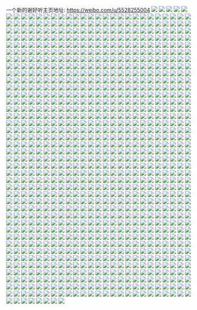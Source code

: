 一个新的谢好听主页地址: https://weibo.com/u/5528255004 
![](https://wx4.sinaimg.cn/mw2000/00627ZFigy1h8vdal4f5yj32c03404qt.jpg) 
![](https://wx4.sinaimg.cn/mw2000/00627ZFigy1h8vda3hs9qj32c03407wl.jpg) 
![](https://wx4.sinaimg.cn/mw2000/00627ZFigy1h8vdaspejpj32c0340hdx.jpg) 
![](https://wx4.sinaimg.cn/mw2000/00627ZFigy1h8vdawux05j32c0340kjn.jpg) 
![](https://wx4.sinaimg.cn/mw2000/00627ZFigy1h8vdb27qscj32c0340nph.jpg) 
![](https://wx4.sinaimg.cn/mw2000/00627ZFigy1h8vdbi1gd2j32772xmqv8.jpg) 
![](https://wx4.sinaimg.cn/mw2000/00627ZFigy1h8t3ra73rlj31zf18nx3s.jpg) 
![](https://wx4.sinaimg.cn/mw2000/00627ZFigy1h8t3rb6hinj31es2a17wh.jpg) 
![](https://wx4.sinaimg.cn/mw2000/00627ZFigy1h8t3rcd3yej31zf1bmhdt.jpg) 
![](https://wx4.sinaimg.cn/mw2000/00627ZFigy1h8t3rde51rj31zf18n7wh.jpg) 
![](https://wx4.sinaimg.cn/mw2000/00627ZFigy1h8t3reynhjj32461es4qp.jpg) 
![](https://wx4.sinaimg.cn/mw2000/00627ZFigy1h8t3rg9in1j31zf18nkjl.jpg) 
![](https://wx4.sinaimg.cn/mw2000/00627ZFigy1h8t3rjte58j31es246kjl.jpg) 
![](https://wx4.sinaimg.cn/mw2000/00627ZFigy1h8t3rlrvsgj31es246e81.jpg) 
![](https://wx4.sinaimg.cn/mw2000/00627ZFigy1h8t3romi1jj324619du0x.jpg) 
![](https://wx4.sinaimg.cn/mw2000/00627ZFigy1h8t3rqt7bqj320z19du0x.jpg) 
![](https://wx4.sinaimg.cn/mw2000/00627ZFigy1h8rtmukxodj32c03401kz.jpg) 
![](https://wx4.sinaimg.cn/mw2000/00627ZFigy1h8rtnauqmtj33402c07wj.jpg) 
![](https://wx4.sinaimg.cn/mw2000/00627ZFigy1h8cwqr6rt3j32c0340hdw.jpg) 
![](https://wx4.sinaimg.cn/mw2000/00627ZFigy1h8cwqueb69j32c0340kjo.jpg) 
![](https://wx4.sinaimg.cn/mw2000/00627ZFigy1h8cwqxk2z4j32c0340npg.jpg) 
![](https://wx4.sinaimg.cn/mw2000/00627ZFigy1h8c7wy7d0pj32c0340kjn.jpg) 
![](https://wx4.sinaimg.cn/mw2000/00627ZFigy1h8cwqmwb1lj32c0340kjm.jpg) 
![](https://wx4.sinaimg.cn/mw2000/00627ZFigy1h8c8h2sq6fj32c0340e82.jpg) 
![](https://wx4.sinaimg.cn/mw2000/00627ZFigy1h85o25psgqj33402c0u0y.jpg) 
![](https://wx4.sinaimg.cn/mw2000/00627ZFigy1h85o239mhtj33402c0qv6.jpg) 
![](https://wx4.sinaimg.cn/mw2000/00627ZFigy1h85o27wm1hj33402c0qv6.jpg) 
![](https://wx4.sinaimg.cn/mw2000/00627ZFigy1h85o2alkxmj32c0340npe.jpg) 
![](https://wx4.sinaimg.cn/mw2000/00627ZFigy1h85o2bdfdsj30zo1bktl6.jpg) 
![](https://wx4.sinaimg.cn/mw2000/00627ZFigy1h85o2bx5jbj30zo1bkgz2.jpg) 
![](https://wx4.sinaimg.cn/mw2000/00627ZFigy1h80480dwsgj33402c0qv5.jpg) 
![](https://wx4.sinaimg.cn/mw2000/00627ZFigy1h804827pa8j33402c0hdu.jpg) 
![](https://wx4.sinaimg.cn/mw2000/00627ZFigy1h80483qpppj333z2bz7wi.jpg) 
![](https://wx4.sinaimg.cn/mw2000/00627ZFigy1h80485e500j33402c0hdu.jpg) 
![](https://wx4.sinaimg.cn/mw2000/00627ZFigy1h804876tdxj32c0340qv6.jpg) 
![](https://wx4.sinaimg.cn/mw2000/00627ZFigy1h8048945uqj33402c0qv6.jpg) 
![](https://wx4.sinaimg.cn/mw2000/00627ZFigy1h8048bo1usj32c03407wj.jpg) 
![](https://wx4.sinaimg.cn/mw2000/00627ZFigy1h8048ddzqzj32c0340x6p.jpg) 
![](https://wx4.sinaimg.cn/mw2000/00627ZFigy1h8048f54wgj33402c0e82.jpg) 
![](https://wx4.sinaimg.cn/mw2000/00627ZFigy1h7z3t41uudj32c0340kjn.jpg) 
![](https://wx4.sinaimg.cn/mw2000/00627ZFigy1h7z3sz8n9nj32c0340npg.jpg) 
![](https://wx4.sinaimg.cn/mw2000/00627ZFigy1h7z3ta0ts0j32c0340b2c.jpg) 
![](https://wx4.sinaimg.cn/mw2000/00627ZFigy1h7xvq3h3jyj32c0340hdu.jpg) 
![](https://wx4.sinaimg.cn/mw2000/00627ZFigy1h7xvpyx8ddj32c0340hdu.jpg) 
![](https://wx4.sinaimg.cn/mw2000/00627ZFigy1h7xvq7wzslj32c0340e82.jpg) 
![](https://wx4.sinaimg.cn/mw2000/00627ZFigy1h7unnastj0j33402c01l0.jpg) 
![](https://wx4.sinaimg.cn/mw2000/00627ZFigy1h7unng0ex6j33402c07wk.jpg) 
![](https://wx4.sinaimg.cn/mw2000/00627ZFigy1h7unn696emj32c03404qr.jpg) 
![](https://wx4.sinaimg.cn/mw2000/00627ZFigy1h7unnmi2r6j32ds1scx6p.jpg) 
![](https://wx4.sinaimg.cn/mw2000/00627ZFigy1h7unnksjzlj32c0340x6p.jpg) 
![](https://wx4.sinaimg.cn/mw2000/00627ZFigy1h7lh1h8b0kj33402c0x6p.jpg) 
![](https://wx4.sinaimg.cn/mw2000/00627ZFigy1h7lh1fqgr2j33402c07wi.jpg) 
![](https://wx4.sinaimg.cn/mw2000/00627ZFigy1h7lh1izbfnj32c03401ky.jpg) 
![](https://wx4.sinaimg.cn/mw2000/00627ZFigy1h7jym0zzyjj32c0340qv7.jpg) 
![](https://wx4.sinaimg.cn/mw2000/00627ZFigy1h7jymaf232j32c0340qv7.jpg) 
![](https://wx4.sinaimg.cn/mw2000/00627ZFigy1h7jylryfe7j32c0340npf.jpg) 
![](https://wx4.sinaimg.cn/mw2000/00627ZFigy1h7iutr19rvj324936cnpe.jpg) 
![](https://wx4.sinaimg.cn/mw2000/00627ZFigy1h7iutljy57j324936ce82.jpg) 
![](https://wx4.sinaimg.cn/mw2000/00627ZFigy1h7iutyvbjhj336c249qv6.jpg) 
![](https://wx4.sinaimg.cn/mw2000/00627ZFigy1h7iuu427raj336c249hdu.jpg) 
![](https://wx4.sinaimg.cn/mw2000/00627ZFigy1h7iuub7u2qj324936cx6q.jpg) 
![](https://wx4.sinaimg.cn/mw2000/00627ZFigy1h7iuuh7m70j324936c4qr.jpg) 
![](https://wx4.sinaimg.cn/mw2000/00627ZFigy1h7iv5zi89fj324836cx2v.jpg) 
![](https://wx4.sinaimg.cn/mw2000/00627ZFigy1h7iugyq4y5j324936c7wi.jpg) 
![](https://wx4.sinaimg.cn/mw2000/00627ZFigy1h7iuguyb5hj31vo2tce4y.jpg) 
![](https://wx4.sinaimg.cn/mw2000/00627ZFigy1h7iuh0n3u2j336c2494qp.jpg) 
![](https://wx4.sinaimg.cn/mw2000/00627ZFigy1h7iuh5ln15j324936cb2a.jpg) 
![](https://wx4.sinaimg.cn/mw2000/00627ZFigy1h7iuh9b66tj324936cqv6.jpg) 
![](https://wx4.sinaimg.cn/mw2000/00627ZFigy1h7ftww4c0ej32622w3qv8.jpg) 
![](https://wx4.sinaimg.cn/mw2000/00627ZFigy1h7ftwtvcnwj323s2t21kx.jpg) 
![](https://wx4.sinaimg.cn/mw2000/00627ZFigy1h7kff6pw5hj32dr36cx6s.jpg) 
![](https://wx4.sinaimg.cn/mw2000/00627ZFigy1h7aqej8gpkj31xg2w477p.jpg) 
![](https://wx4.sinaimg.cn/mw2000/00627ZFigy1h7aqehwjyej31xg1abq55.jpg) 
![](https://wx4.sinaimg.cn/mw2000/00627ZFigy1h7aqel11ejj31xg2w3x6p.jpg) 
![](https://wx4.sinaimg.cn/mw2000/00627ZFigy1h6sdf17nvmj32c0340qdg.jpg) 
![](https://wx4.sinaimg.cn/mw2000/00627ZFigy1h6sb9lf3yzj32c0340qv6.jpg) 
![](https://wx4.sinaimg.cn/mw2000/00627ZFigy1h6sb9qwoelj32c0340kjm.jpg) 
![](https://wx4.sinaimg.cn/mw2000/00627ZFigy1h6sba2bf52j32c0340qv6.jpg) 
![](https://wx4.sinaimg.cn/mw2000/00627ZFigy1h6sba7a9cgj32c034011u.jpg) 
![](https://wx4.sinaimg.cn/mw2000/00627ZFigy1h6sba9pcffj32c0340npe.jpg) 
![](https://wx4.sinaimg.cn/mw2000/00627ZFigy1h6sbad75jkj32242qu7wh.jpg) 
![](https://wx4.sinaimg.cn/mw2000/00627ZFigy1h6sb9fsy9wj32c0340e85.jpg) 
![](https://wx4.sinaimg.cn/mw2000/00627ZFigy1h6sbamzqkpj32c03404qt.jpg) 
![](https://wx4.sinaimg.cn/mw2000/00627ZFigy1h6s7wgx76zj32c03407wk.jpg) 
![](https://wx4.sinaimg.cn/mw2000/00627ZFigy1h6njai9aefj32c0340hdu.jpg) 
![](https://wx4.sinaimg.cn/mw2000/00627ZFigy1h6njanhsqzj32c0340n4a.jpg) 
![](https://wx4.sinaimg.cn/mw2000/00627ZFigy1h6njarckpej32c0340kjm.jpg) 
![](https://wx4.sinaimg.cn/mw2000/00627ZFigy1h6hvyhf1sjj30zo1bkdhk.jpg) 
![](https://wx4.sinaimg.cn/mw2000/00627ZFigy1h6hvykx3zaj30zo1bktyc.jpg) 
![](https://wx4.sinaimg.cn/mw2000/00627ZFigy1h6hvyj7m6vj30x1182quw.jpg) 
![](https://wx4.sinaimg.cn/mw2000/00627ZFigy1h6hvymmckej30zo1bktw3.jpg) 
![](https://wx4.sinaimg.cn/mw2000/00627ZFigy1h6gyjtfna5j32c0340e84.jpg) 
![](https://wx4.sinaimg.cn/mw2000/00627ZFigy1h64870aivlj32c0340npf.jpg) 
![](https://wx4.sinaimg.cn/mw2000/00627ZFigy1h648745lvgj32662w8e3t.jpg) 
![](https://wx4.sinaimg.cn/mw2000/00627ZFigy1h64877qqkrj315o334x6q.jpg) 
![](https://wx4.sinaimg.cn/mw2000/00627ZFigy1h6487a3vsyj32c0340u0x.jpg) 
![](https://wx4.sinaimg.cn/mw2000/00627ZFigy1h6487dv4adj32c0340k53.jpg) 
![](https://wx4.sinaimg.cn/mw2000/00627ZFigy1h6487hd6chj32c03401kz.jpg) 
![](https://wx4.sinaimg.cn/mw2000/00627ZFigy1h6483tkgsgj325o2vju0y.jpg) 
![](https://wx4.sinaimg.cn/mw2000/00627ZFigy1h6487l0q3fj32c0340dr9.jpg) 
![](https://wx4.sinaimg.cn/mw2000/00627ZFigy1h6483oprx6j32c03401ky.jpg) 
![](https://wx4.sinaimg.cn/mw2000/00627ZFigy1h62xpjaku0j33402c0kjl.jpg) 
![](https://wx4.sinaimg.cn/mw2000/00627ZFigy1h62xptuudbj33402c0hdt.jpg) 
![](https://wx4.sinaimg.cn/mw2000/00627ZFigy1h62xp08rm0j33402c0x6s.jpg) 
![](https://wx4.sinaimg.cn/mw2000/00627ZFigy1h5seke5wx5j32c0340jyn.jpg) 
![](https://wx4.sinaimg.cn/mw2000/00627ZFigy1h5sekh9tbsj32c0340e82.jpg) 
![](https://wx4.sinaimg.cn/mw2000/00627ZFigy1h5sekk6b0yj32c0340444.jpg) 
![](https://wx4.sinaimg.cn/mw2000/00627ZFigy1h59iiwzj9jj32bc334b2b.jpg) 
![](https://wx4.sinaimg.cn/mw2000/00627ZFigy1h59iiydoovj32bc3347wj.jpg) 
![](https://wx4.sinaimg.cn/mw2000/00627ZFigy1h59iizzj1wj32bc334hdv.jpg) 
![](https://wx4.sinaimg.cn/mw2000/00627ZFigy1h59ij1h3p6j32bc334kjn.jpg) 
![](https://wx4.sinaimg.cn/mw2000/00627ZFigy1h59iivdyksj32bc334hdv.jpg) 
![](https://wx4.sinaimg.cn/mw2000/00627ZFigy1h59ij367gwj32bc334hdv.jpg) 
![](https://wx4.sinaimg.cn/mw2000/00627ZFigy1h57oummq5dj31se2dvb2a.jpg) 
![](https://wx4.sinaimg.cn/mw2000/00627ZFigy1h57ouoigv8j32382sbqv5.jpg) 
![](https://wx4.sinaimg.cn/mw2000/00627ZFigy1h57ouqgp0lj329f30j4qq.jpg) 
![](https://wx4.sinaimg.cn/mw2000/00627ZFigy1h4rek74z5kj31z82mzkjl.jpg) 
![](https://wx4.sinaimg.cn/mw2000/00627ZFigy1h4rek5c48xj32c0340u0z.jpg) 
![](https://wx4.sinaimg.cn/mw2000/00627ZFigy1h4rd12vc51j30xc3pce83.jpg) 
![](https://wx4.sinaimg.cn/mw2000/00627ZFigy1h4rd16x8uyj32c0340npg.jpg) 
![](https://wx4.sinaimg.cn/mw2000/00627ZFigy1h4rd1a6uswj30xc3pcqv6.jpg) 
![](https://wx4.sinaimg.cn/mw2000/00627ZFigy1h4rd1cihq0j32c0340u0y.jpg) 
![](https://wx4.sinaimg.cn/mw2000/00627ZFigy1h4rd1fz7ooj32c0340qv7.jpg) 
![](https://wx4.sinaimg.cn/mw2000/00627ZFigy1h4rd1k0vrdj32c0340e84.jpg) 
![](https://wx4.sinaimg.cn/mw2000/00627ZFigy1h4rd0yz8zvj32c03404qs.jpg) 
![](https://wx4.sinaimg.cn/mw2000/00627ZFigy1h4rd1lrk7qj32c0340u0x.jpg) 
![](https://wx4.sinaimg.cn/mw2000/00627ZFigy1h4rd1ni577j32c0340x6p.jpg) 
![](https://wx4.sinaimg.cn/mw2000/00627ZFigy1h4a4ammfn5j32632w41ky.jpg) 
![](https://wx4.sinaimg.cn/mw2000/00627ZFigy1h4a4anoyjgj325i2vbnpd.jpg) 
![](https://wx4.sinaimg.cn/mw2000/00627ZFigy1h47z7wo0t6j32c03401kz.jpg) 
![](https://wx4.sinaimg.cn/mw2000/00627ZFigy1h436felkitj32c0340u0y.jpg) 
![](https://wx4.sinaimg.cn/mw2000/00627ZFigy1h436fceud2j32c0340qv7.jpg) 
![](https://wx4.sinaimg.cn/mw2000/00627ZFigy1h3yqvcuim6j32bj33de82.jpg) 
![](https://wx4.sinaimg.cn/mw2000/00627ZFigy1h3jtj1xgc3j32c0340hdt.jpg) 
![](https://wx4.sinaimg.cn/mw2000/00627ZFigy1h3g4d4u703j32c0340npe.jpg) 
![](https://wx4.sinaimg.cn/mw2000/00627ZFigy1h3g4d7h1mmj32c0340u0y.jpg) 
![](https://wx4.sinaimg.cn/mw2000/00627ZFigy1h3984eo71ij32c0340e81.jpg) 
![](https://wx4.sinaimg.cn/mw2000/00627ZFigy1h3984gnnybj32c0340hdt.jpg) 
![](https://wx4.sinaimg.cn/mw2000/00627ZFigy1h3984jkrt0j32c0340u0x.jpg) 
![](https://wx4.sinaimg.cn/mw2000/00627ZFigy1h2yabuviwrj322o340npf.jpg) 
![](https://wx4.sinaimg.cn/mw2000/00627ZFigy1h2yabqkj8pj322o3404qr.jpg) 
![](https://wx4.sinaimg.cn/mw2000/00627ZFigy1h2yabyqodej322o3401kz.jpg) 
![](https://wx4.sinaimg.cn/mw2000/00627ZFigy1h2vc4njr7fj322o340b29.jpg) 
![](https://wx4.sinaimg.cn/mw2000/00627ZFigy1h2vc4ojldmj322o3407wh.jpg) 
![](https://wx4.sinaimg.cn/mw2000/00627ZFigy1h2vc4mrxy8j322o340b29.jpg) 
![](https://wx4.sinaimg.cn/mw2000/00627ZFigy1h2vc4qh119j322o3404qp.jpg) 
![](https://wx4.sinaimg.cn/mw2000/00627ZFigy1h2vc4prll5j322o3404qp.jpg) 
![](https://wx4.sinaimg.cn/mw2000/00627ZFigy1h2vc4rc7yaj322o340u0x.jpg) 
![](https://wx4.sinaimg.cn/mw2000/00627ZFigy1h2uacq0ksej322o3401ky.jpg) 
![](https://wx4.sinaimg.cn/mw2000/00627ZFigy1h2uacp69upj322o3401ky.jpg) 
![](https://wx4.sinaimg.cn/mw2000/00627ZFigy1h2uacr5zg6j322o340x6p.jpg) 
![](https://wx4.sinaimg.cn/mw2000/00627ZFigy1h2uacs0cqdj322o340x6p.jpg) 
![](https://wx4.sinaimg.cn/mw2000/00627ZFigy1h2uacssetdj322o340npd.jpg) 
![](https://wx4.sinaimg.cn/mw2000/00627ZFigy1h2uad2c98mj322o340b2a.jpg) 
![](https://wx4.sinaimg.cn/mw2000/00627ZFigy1h2n9emc9q8j32c0340b2a.jpg) 
![](https://wx4.sinaimg.cn/mw2000/00627ZFigy1h43iewqhadj32c0340000.jpg) 
![](https://wx4.sinaimg.cn/mw2000/00627ZFigy1h43ih26s0tj32c0340e82.jpg) 
![](https://wx4.sinaimg.cn/mw2000/00627ZFigy1h295x1a4lqj32c0340u0y.jpg) 
![](https://wx4.sinaimg.cn/mw2000/00627ZFigy1h295xckc68j32c0340qv5.jpg) 
![](https://wx4.sinaimg.cn/mw2000/00627ZFigy1h295x5fgvmj32bu33su0z.jpg) 
![](https://wx4.sinaimg.cn/mw2000/00627ZFigy1h295xj6p01j33402c01ky.jpg) 
![](https://wx4.sinaimg.cn/mw2000/00627ZFigy1h295x8z6knj32c0340b2c.jpg) 
![](https://wx4.sinaimg.cn/mw2000/00627ZFigy1h295xgeyt3j33402c01ky.jpg) 
![](https://wx4.sinaimg.cn/mw2000/00627ZFigy1h21cu0c4hyj31f71waqah.jpg) 
![](https://wx4.sinaimg.cn/mw2000/00627ZFigy1h21ctzw7duj31om28s4fc.jpg) 
![](https://wx4.sinaimg.cn/mw2000/00627ZFigy1h21cu0vjy0j31z72mxtty.jpg) 
![](https://wx4.sinaimg.cn/mw2000/00627ZFigy1h1qrckkckij32c03404qq.jpg) 
![](https://wx4.sinaimg.cn/mw2000/00627ZFigy1h1qrclz232j32c0340npd.jpg) 
![](https://wx4.sinaimg.cn/mw2000/00627ZFigy1h1qrcn4kd5j32c0340kjl.jpg) 
![](https://wx4.sinaimg.cn/mw2000/00627ZFigy1h1qrcornnwj32c0340e82.jpg) 
![](https://wx4.sinaimg.cn/mw2000/00627ZFigy1h1qrcqd8m3j32c0340b2a.jpg) 
![](https://wx4.sinaimg.cn/mw2000/00627ZFigy1h1qrcrqlwlj32c0340u0x.jpg) 
![](https://wx4.sinaimg.cn/mw2000/00627ZFigy1h1jtxx8rvqj327f2xwkjn.jpg) 
![](https://wx4.sinaimg.cn/mw2000/00627ZFigy1h1jr0kkyunj31wr2jnb2a.jpg) 
![](https://wx4.sinaimg.cn/mw2000/00627ZFigy1h1ajsh6dpwj32au32gb2c.jpg) 
![](https://wx4.sinaimg.cn/mw2000/00627ZFigy1h1ajsmg26ij32c0340x6p.jpg) 
![](https://wx4.sinaimg.cn/mw2000/00627ZFigy1h1ajsj72elj32at32enpg.jpg) 
![](https://wx4.sinaimg.cn/mw2000/00627ZFigy1h1ajsezfdej32c0340hdv.jpg) 
![](https://wx4.sinaimg.cn/mw2000/00627ZFigy1h1ajskpzp0j32c0340kjl.jpg) 
![](https://wx4.sinaimg.cn/mw2000/00627ZFigy1h1ajso0l85j32c0340qv5.jpg) 
![](https://wx4.sinaimg.cn/mw2000/00627ZFigy1h0jz2pfbwqj32c0340kjp.jpg) 
![](https://wx4.sinaimg.cn/mw2000/00627ZFigy1h0jz37qzvvj32c0340npg.jpg) 
![](https://wx4.sinaimg.cn/mw2000/00627ZFigy1h0jz2rxjj2j32c0340nph.jpg) 
![](https://wx4.sinaimg.cn/mw2000/00627ZFigy1h0jz2tsl5cj32c0340hdv.jpg) 
![](https://wx4.sinaimg.cn/mw2000/00627ZFigy1h0jz34zh15j32c0340kjp.jpg) 
![](https://wx4.sinaimg.cn/mw2000/00627ZFigy1h0jz2vm7krj32c03401l0.jpg) 
![](https://wx4.sinaimg.cn/mw2000/00627ZFigy1h0jz2xc0vrj32c03407wj.jpg) 
![](https://wx4.sinaimg.cn/mw2000/00627ZFigy1h0jz31gytwj32c0340e83.jpg) 
![](https://wx4.sinaimg.cn/mw2000/00627ZFigy1h0jz2z8khdj32c0340b2b.jpg) 
![](https://wx4.sinaimg.cn/mw2000/00627ZFigy1h03rkud61nj32c0340hdw.jpg) 
![](https://wx4.sinaimg.cn/mw2000/00627ZFigy1h03rkwlntpj32bm33ib2c.jpg) 
![](https://wx4.sinaimg.cn/mw2000/00627ZFigy1h03rkyxf4mj32c0340x6s.jpg) 
![](https://wx4.sinaimg.cn/mw2000/00627ZFigy1h03rl27faoj32am3267wl.jpg) 
![](https://wx4.sinaimg.cn/mw2000/00627ZFigy1gzt8wv43k1j32c13404qs.jpg) 
![](https://wx4.sinaimg.cn/mw2000/00627ZFigy1gzl9uj1ghyj323v2t51ky.jpg) 
![](https://wx4.sinaimg.cn/mw2000/00627ZFigy1gzl9xqma81j32b5340kjm.jpg) 
![](https://wx4.sinaimg.cn/mw2000/00627ZFigy1gzl9y6d99uj327m2y6hdu.jpg) 
![](https://wx4.sinaimg.cn/mw2000/00627ZFigy1gzl9ylnm0cj329m30vkjm.jpg) 
![](https://wx4.sinaimg.cn/mw2000/00627ZFigy1gzl9u4v8csj32c0340kjl.jpg) 
![](https://wx4.sinaimg.cn/mw2000/00627ZFigy1gzhru5lr3sj31fa2a1b29.jpg) 
![](https://wx4.sinaimg.cn/mw2000/00627ZFigy1gzhrtlo1eyj31gj340qv5.jpg) 
![](https://wx4.sinaimg.cn/mw2000/00627ZFigy1gzhrtm8xwgj31ip20zb29.jpg) 
![](https://wx4.sinaimg.cn/mw2000/00627ZFigy1gzhrtmx7j0j31ip325e81.jpg) 
![](https://wx4.sinaimg.cn/mw2000/00627ZFigy1gzhrtneq7yj31ip2av4qp.jpg) 
![](https://wx4.sinaimg.cn/mw2000/00627ZFigy1gzhrthwcznj30zn33zb29.jpg) 
![](https://wx4.sinaimg.cn/mw2000/00627ZFigy1gzhrtnslxbj30rh340x2j.jpg) 
![](https://wx4.sinaimg.cn/mw2000/00627ZFigy1gzhrtom5voj325h1fnb2a.jpg) 
![](https://wx4.sinaimg.cn/mw2000/00627ZFigy1gzhsafuyaoj30xc3fsqv5.jpg) 
![](https://wx4.sinaimg.cn/mw2000/00627ZFigy1gzhrqcdul0j30xc1uwh1v.jpg) 
![](https://wx4.sinaimg.cn/mw2000/00627ZFigy1gzhrqcvw17j31rj1bn1kx.jpg) 
![](https://wx4.sinaimg.cn/mw2000/00627ZFigy1gzhrqbo0v8j30pv3401kx.jpg) 
![](https://wx4.sinaimg.cn/mw2000/00627ZFigy1gzhrqdeuy7j315o32wnpd.jpg) 
![](https://wx4.sinaimg.cn/mw2000/00627ZFigy1gzhrqeqxjtj31f733z1kz.jpg) 
![](https://wx4.sinaimg.cn/mw2000/00627ZFigy1gzhrqfza0wj311z33zqv5.jpg) 
![](https://wx4.sinaimg.cn/mw2000/00627ZFigy1gzhrqh3vddj31ez340qv5.jpg) 
![](https://wx4.sinaimg.cn/mw2000/00627ZFigy1gzhrqi3ercj31ez340u0x.jpg) 
![](https://wx4.sinaimg.cn/mw2000/00627ZFigy1gzhrqixpd4j325h1fnqv5.jpg) 
![](https://wx4.sinaimg.cn/mw2000/00627ZFigy1gyc77cn5k0j322e2r6b2b.jpg) 
![](https://wx4.sinaimg.cn/mw2000/00627ZFigy1gyc77hq2krj31zt2nrqv6.jpg) 
![](https://wx4.sinaimg.cn/mw2000/00627ZFigy1gyc77j7hazj31us2h0qv5.jpg) 
![](https://wx4.sinaimg.cn/mw2000/00627ZFigy1gyc77f895kj33402c04qq.jpg) 
![](https://wx4.sinaimg.cn/mw2000/00627ZFigy1gy8ra3y0ddj32bz3404qr.jpg) 
![](https://wx4.sinaimg.cn/mw2000/00627ZFigy1gy8raaff48j32c033y1l0.jpg) 
![](https://wx4.sinaimg.cn/mw2000/00627ZFigy1gy8radqcjqj33402c0u0x.jpg) 
![](https://wx4.sinaimg.cn/mw2000/00627ZFigy1gxzmqye2pmj324m2u61ky.jpg) 
![](https://wx4.sinaimg.cn/mw2000/00627ZFigy1gxzmqx1qyjj31ri2cq4qp.jpg) 
![](https://wx4.sinaimg.cn/mw2000/00627ZFigy1gxw1rt9fk1j32c033qnpf.jpg) 
![](https://wx4.sinaimg.cn/mw2000/00627ZFigy1gxw1rvmzwdj32c033uqv7.jpg) 
![](https://wx4.sinaimg.cn/mw2000/00627ZFigy1gxw1rq6br9j32c033ynpf.jpg) 
![](https://wx4.sinaimg.cn/mw2000/00627ZFigy1gxllmfdtb2j30u00u0mzn.jpg) 
![](https://wx4.sinaimg.cn/mw2000/00627ZFigy1gxllmkj6fsj31qz1qz4qp.jpg) 
![](https://wx4.sinaimg.cn/mw2000/00627ZFigy1gxg25wf9ncj31no2kv4qq.jpg) 
![](https://wx4.sinaimg.cn/mw2000/00627ZFigy1gxb4zlwxmlj32a11ipu0x.jpg) 
![](https://wx4.sinaimg.cn/mw2000/00627ZFigy1gxb4zmrpz0j32a11ipb2a.jpg) 
![](https://wx4.sinaimg.cn/mw2000/00627ZFigy1gxb4zku5o7j32a11ip7wj.jpg) 
![](https://wx4.sinaimg.cn/mw2000/00627ZFigy1gxb4znlpqwj32a11fnb2a.jpg) 
![](https://wx4.sinaimg.cn/mw2000/00627ZFigy1gxb4zomeyuj32a11gk4qq.jpg) 
![](https://wx4.sinaimg.cn/mw2000/00627ZFigy1gxb4zpwtycj326u1gkb2b.jpg) 
![](https://wx4.sinaimg.cn/mw2000/00627ZFigy1gxb4zr0dqjj31gk26unpd.jpg) 
![](https://wx4.sinaimg.cn/mw2000/00627ZFigy1gxb4zsaj90j31gk26ue82.jpg) 
![](https://wx4.sinaimg.cn/mw2000/00627ZFigy1gxb50akypoj31ipbjtnpl.jpg) 
![](https://wx4.sinaimg.cn/mw2000/00627ZFigy1gxaaj3g7mrj31ip2a17wh.jpg) 
![](https://wx4.sinaimg.cn/mw2000/00627ZFigy1gxaak7xgrgj31ip4ea1kz.jpg) 
![](https://wx4.sinaimg.cn/mw2000/00627ZFigy1gxaak96q6gj31ip2a1npd.jpg) 
![](https://wx4.sinaimg.cn/mw2000/00627ZFigy1gxaakueuqfj31ip3hahdt.jpg) 
![](https://wx4.sinaimg.cn/mw2000/00627ZFigy1gxaaj298mxj31ip2y81ky.jpg) 
![](https://wx4.sinaimg.cn/mw2000/00627ZFigy1gxaakvu9rij32a11ip7wi.jpg) 
![](https://wx4.sinaimg.cn/mw2000/00627ZFigy1gxaalof3p3j31ip4b24qs.jpg) 
![](https://wx4.sinaimg.cn/mw2000/00627ZFigy1gxaalrqheij31ip1vanpd.jpg) 
![](https://wx4.sinaimg.cn/mw2000/00627ZFigy1gxaalv01g0j32a11ip1ky.jpg) 
![](https://wx4.sinaimg.cn/mw2000/00627ZFigy1gwp9u4s5gxj335s2dfb2a.jpg) 
![](https://wx4.sinaimg.cn/mw2000/00627ZFigy1gwib5wv3d8j30pt1h6grv.jpg) 
![](https://wx4.sinaimg.cn/mw2000/00627ZFigy1gwfnmhdef6j33n85gvhe4.jpg) 
![](https://wx4.sinaimg.cn/mw2000/00627ZFigy1gwfnmnzu0hj32cg3h0hdu.jpg) 
![](https://wx4.sinaimg.cn/mw2000/00627ZFigy1gwfnmqg8z9j32bc3h0u0x.jpg) 
![](https://wx4.sinaimg.cn/mw2000/00627ZFigy1gwfnlp05ogj32bc3h0qkw.jpg) 
![](https://wx4.sinaimg.cn/mw2000/00627ZFigy1gw8zjd5y6bj30u018ejtk.jpg) 
![](https://wx4.sinaimg.cn/mw2000/00627ZFigy1gw2ba3p9m5j32c03404qs.jpg) 
![](https://wx4.sinaimg.cn/mw2000/00627ZFigy1gw2ba65dt1j32c03401l0.jpg) 
![](https://wx4.sinaimg.cn/mw2000/00627ZFigy1gw170mbcx5j322o340e82.jpg) 
![](https://wx4.sinaimg.cn/mw2000/00627ZFigy1gw170mwx59j322o340kjl.jpg) 
![](https://wx4.sinaimg.cn/mw2000/00627ZFigy1gw170lehwcj322o3407wi.jpg) 
![](https://wx4.sinaimg.cn/mw2000/00627ZFigy1gw190vxwnlj322o340x6q.jpg) 
![](https://wx4.sinaimg.cn/mw2000/00627ZFigy1gw190uzp4cj322o340b2b.jpg) 
![](https://wx4.sinaimg.cn/mw2000/00627ZFigy1gw1cu5qenuj322o340hdu.jpg) 
![](https://wx4.sinaimg.cn/mw2000/00627ZFigy1gw0rskinztj334022onpf.jpg) 
![](https://wx4.sinaimg.cn/mw2000/00627ZFigy1gw0rsmbhnpj322o3407wj.jpg) 
![](https://wx4.sinaimg.cn/mw2000/00627ZFigy1gw0rtep0wyj322o340u0y.jpg) 
![](https://wx4.sinaimg.cn/mw2000/00627ZFigy1gw0rtgnceyj334022ou0z.jpg) 
![](https://wx4.sinaimg.cn/mw2000/00627ZFigy1gw0rtii8xdj334022o4qr.jpg) 
![](https://wx4.sinaimg.cn/mw2000/00627ZFigy1gw0rtjzhtgj322o340npf.jpg) 
![](https://wx4.sinaimg.cn/mw2000/00627ZFigy1gw0rtlgap1j322o340b2b.jpg) 
![](https://wx4.sinaimg.cn/mw2000/00627ZFigy1gw0rtmt0axj334022o4qr.jpg) 
![](https://wx4.sinaimg.cn/mw2000/00627ZFigy1gw0rtdg6vdj334022oe83.jpg) 
![](https://wx4.sinaimg.cn/mw2000/00627ZFigy1gvyj52zalxj322o340npe.jpg) 
![](https://wx4.sinaimg.cn/mw2000/00627ZFigy1gvyj54ykegj322o340qv6.jpg) 
![](https://wx4.sinaimg.cn/mw2000/00627ZFigy1gvyj4y2k4aj322o340x6q.jpg) 
![](https://wx4.sinaimg.cn/mw2000/00627ZFigy1gvyj59ddt8j322o3401kz.jpg) 
![](https://wx4.sinaimg.cn/mw2000/00627ZFigy1gvyj50zt2uj322m33ze82.jpg) 
![](https://wx4.sinaimg.cn/mw2000/00627ZFigy1gvyqmanjwbj322o340qv7.jpg) 
![](https://wx4.sinaimg.cn/mw2000/00627ZFigy1gvv4ho3r4fj32c0340u0x.jpg) 
![](https://wx4.sinaimg.cn/mw2000/00627ZFigy1gvv4hqc5xqj31y72lkqv6.jpg) 
![](https://wx4.sinaimg.cn/mw2000/00627ZFigy1gvv4ht06r7j31z72xx1kz.jpg) 
![](https://wx4.sinaimg.cn/mw2000/00627ZFigy1gvv4huvh6gj32c033uhdu.jpg) 
![](https://wx4.sinaimg.cn/mw2000/00627ZFigy1gvv4hm4ni4j32c033ukjm.jpg) 
![](https://wx4.sinaimg.cn/mw2000/00627ZFigy1gv2gdvvs4kj62c03404qr02.jpg) 
![](https://wx4.sinaimg.cn/mw2000/00627ZFigy1gv2ge6xo4sj62c033u7wj02.jpg) 
![](https://wx4.sinaimg.cn/mw2000/00627ZFigy1gv2ge3oulej62bw33ub2b02.jpg) 
![](https://wx4.sinaimg.cn/mw2000/00627ZFigy1gv2ge93y06j62c033y4qr02.jpg) 
![](https://wx4.sinaimg.cn/mw2000/00627ZFigy1gv1akjxysuj60u01hcqai02.jpg) 
![](https://wx4.sinaimg.cn/mw2000/00627ZFigy1gurwl6nahqj62c0340nph02.jpg) 
![](https://wx4.sinaimg.cn/mw2000/00627ZFigy1gurwld71onj62c0340e8502.jpg) 
![](https://wx4.sinaimg.cn/mw2000/00627ZFigy1gurwl2p6mnj62c0340qv802.jpg) 
![](https://wx4.sinaimg.cn/mw2000/00627ZFigy1gurwlg3v4gj62c03404qr02.jpg) 
![](https://wx4.sinaimg.cn/mw2000/00627ZFigy1guk0cendd8j61w32slhdu02.jpg) 
![](https://wx4.sinaimg.cn/mw2000/00627ZFigy1guim83obskj62552uvhdv02.jpg) 
![](https://wx4.sinaimg.cn/mw2000/00627ZFigy1gu1f1mu23xj624q2uakjl02.jpg) 
![](https://wx4.sinaimg.cn/mw2000/00627ZFigy1gu1f1otm0qj622j2rg1kx02.jpg) 
![](https://wx4.sinaimg.cn/mw2000/00627ZFigy1gu1f1kb994j623g2smu0x02.jpg) 
![](https://wx4.sinaimg.cn/mw2000/00627ZFigy1gu1f1qp7dkj622m2rh4qp02.jpg) 
![](https://wx4.sinaimg.cn/mw2000/00627ZFigy1gu1f1uxeosj622s2rsb2302.jpg) 
![](https://wx4.sinaimg.cn/mw2000/00627ZFigy1gu1f1swx7rj63402c01ky02.jpg) 
![](https://wx4.sinaimg.cn/mw2000/00627ZFigy1gtxxy135lvj63402c0e8202.jpg) 
![](https://wx4.sinaimg.cn/mw2000/00627ZFigy1gtxxy5jbkcj63402c04qr02.jpg) 
![](https://wx4.sinaimg.cn/mw2000/00627ZFigy1gtxxxz5kaej63402c0qv602.jpg) 
![](https://wx4.sinaimg.cn/mw2000/00627ZFigy1gtqvfo07qjj62c03401kz02.jpg) 
![](https://wx4.sinaimg.cn/mw2000/00627ZFigy1gtqvfm9jx5j62c03401l102.jpg) 
![](https://wx4.sinaimg.cn/mw2000/00627ZFigy1gtqv21ai3rj62c0340qv802.jpg) 
![](https://wx4.sinaimg.cn/mw2000/00627ZFigy1gtqv22c4olj62c0340kjm02.jpg) 
![](https://wx4.sinaimg.cn/mw2000/00627ZFigy1gtqv23ymyaj62c033ykjm02.jpg) 
![](https://wx4.sinaimg.cn/mw2000/00627ZFigy1gtqv25ocwgj62c0340hdu02.jpg) 
![](https://wx4.sinaimg.cn/mw2000/00627ZFigy1gtqv26uf29j62c0342kjm02.jpg) 
![](https://wx4.sinaimg.cn/mw2000/00627ZFigy1gtqv1zb6fzj62bz340u0y02.jpg) 
![](https://wx4.sinaimg.cn/mw2000/00627ZFigy1gtqv281q5fj62c033yqv602.jpg) 
![](https://wx4.sinaimg.cn/mw2000/00627ZFigy1gtqv2a3h53j62c0340b2c02.jpg) 
![](https://wx4.sinaimg.cn/mw2000/00627ZFigy1gt9w2tg5z8j32c0340b2c.jpg) 
![](https://wx4.sinaimg.cn/mw2000/00627ZFigy1gt9w2qgcabj32c03407wk.jpg) 
![](https://wx4.sinaimg.cn/mw2000/00627ZFigy1gt0ir6ucllj31lp2hb4qk.jpg) 
![](https://wx4.sinaimg.cn/mw2000/00627ZFigy1gt0ivj29otj31i729gnoj.jpg) 
![](https://wx4.sinaimg.cn/mw2000/00627ZFigy1gt0ir8j4gij31j72d0noh.jpg) 
![](https://wx4.sinaimg.cn/mw2000/00627ZFigy1gsuf4qzcp8j327k2y2qv6.jpg) 
![](https://wx4.sinaimg.cn/mw2000/00627ZFigy1gs8sg4jpefj326v2x6e83.jpg) 
![](https://wx4.sinaimg.cn/mw2000/00627ZFigy1grzngjj17pj31yh30fx6p.jpg) 
![](https://wx4.sinaimg.cn/mw2000/00627ZFigy1grzeobg83rj31t32etkjl.jpg) 
![](https://wx4.sinaimg.cn/mw2000/00627ZFigy1grzeodcg0bj32602vzhdu.jpg) 
![](https://wx4.sinaimg.cn/mw2000/00627ZFigy1grzeoead9mj325s2vo7wi.jpg) 
![](https://wx4.sinaimg.cn/mw2000/00627ZFigy1grx67hhovgj33402c01kx.jpg) 
![](https://wx4.sinaimg.cn/mw2000/00627ZFigy1grx67iz5ipj33402c04qp.jpg) 
![](https://wx4.sinaimg.cn/mw2000/00627ZFigy1grx67kbwhrj33402c0ke1.jpg) 
![](https://wx4.sinaimg.cn/mw2000/00627ZFigy1grx67lv36zj33402c01kx.jpg) 
![](https://wx4.sinaimg.cn/mw2000/00627ZFigy1grx67nhik2j33402c01kx.jpg) 
![](https://wx4.sinaimg.cn/mw2000/00627ZFigy1grx6f6sg9hj32c0340e0t.jpg) 
![](https://wx4.sinaimg.cn/mw2000/00627ZFigy1grw6465riaj32bt33ru10.jpg) 
![](https://wx4.sinaimg.cn/mw2000/00627ZFigy1grw6492aboj32bt33rqv8.jpg) 
![](https://wx4.sinaimg.cn/mw2000/00627ZFigy1grw64c9giyj32bt33rhdw.jpg) 
![](https://wx4.sinaimg.cn/mw2000/00627ZFigy1grtlxft7ygj33402c04qs.jpg) 
![](https://wx4.sinaimg.cn/mw2000/00627ZFigy1grkhbv3ek9j33402c01kx.jpg) 
![](https://wx4.sinaimg.cn/mw2000/00627ZFigy1grkhc0e1gtj33402bvu0y.jpg) 
![](https://wx4.sinaimg.cn/mw2000/00627ZFigy1grkhbrgwwrj33402c0u0x.jpg) 
![](https://wx4.sinaimg.cn/mw2000/00627ZFigy1grkdpkxl0lj32bt33qb2a.jpg) 
![](https://wx4.sinaimg.cn/mw2000/00627ZFigy1grkdpnib4oj32bm33i7wi.jpg) 
![](https://wx4.sinaimg.cn/mw2000/00627ZFigy1grkdpi4ongj32bk33zb2c.jpg) 
![](https://wx4.sinaimg.cn/mw2000/00627ZFigy1grg0qkz58ij32c033zx6s.jpg) 
![](https://wx4.sinaimg.cn/mw2000/00627ZFigy1grfrmeoczaj32c0340e85.jpg) 
![](https://wx4.sinaimg.cn/mw2000/00627ZFigy1grfrmg67vdj327o2y81l1.jpg) 
![](https://wx4.sinaimg.cn/mw2000/00627ZFigy1grfqmfp5lhj31nk27g4qq.jpg) 
![](https://wx4.sinaimg.cn/mw2000/00627ZFigy1grfqmewo18j326e2wj7wi.jpg) 
![](https://wx4.sinaimg.cn/mw2000/00627ZFigy1gr3xsrpkcgj32ds1scnpd.jpg) 
![](https://wx4.sinaimg.cn/mw2000/00627ZFigy1gr3yo74xblj32c0340hdt.jpg) 
![](https://wx4.sinaimg.cn/mw2000/00627ZFigy1gr3uoufwlhj323v2t6hdu.jpg) 
![](https://wx4.sinaimg.cn/mw2000/00627ZFigy1gr3up0078xj32c0340hdt.jpg) 
![](https://wx4.sinaimg.cn/mw2000/00627ZFigy1gr3uovc2vij32772xl1kz.jpg) 
![](https://wx4.sinaimg.cn/mw2000/00627ZFigy1gr3uoxry9vj32c0340b2a.jpg) 
![](https://wx4.sinaimg.cn/mw2000/00627ZFigy1gr3up1wmsdj32c0340b29.jpg) 
![](https://wx4.sinaimg.cn/mw2000/00627ZFigy1gr3uoyo7lyj32c0340e82.jpg) 
![](https://wx4.sinaimg.cn/mw2000/00627ZFigy1gr3uowcldaj31z32msx6q.jpg) 
![](https://wx4.sinaimg.cn/mw2000/00627ZFigy1gr3uox11vgj31rl2crqv5.jpg) 
![](https://wx4.sinaimg.cn/mw2000/00627ZFigy1gqha1rik01j31wk2jd4qq.jpg) 
![](https://wx4.sinaimg.cn/mw2000/00627ZFigy1gqh8uipevgj324g2tz7wi.jpg) 
![](https://wx4.sinaimg.cn/mw2000/00627ZFigy1gqh8uo9pu5j325o2vkkjm.jpg) 
![](https://wx4.sinaimg.cn/mw2000/00627ZFigy1gqh8umz4ksj326m2wtkjm.jpg) 
![](https://wx4.sinaimg.cn/mw2000/00627ZFigy1gq4flccasuj32c0340u0x.jpg) 
![](https://wx4.sinaimg.cn/mw2000/00627ZFigy1gq4flaigwzj32c0340kh0.jpg) 
![](https://wx4.sinaimg.cn/mw2000/00627ZFigy1gpwo4oh5h4j32c033zhdv.jpg) 
![](https://wx4.sinaimg.cn/mw2000/00627ZFigy1gpwo4tw651j32c0340qv7.jpg) 
![](https://wx4.sinaimg.cn/mw2000/00627ZFigy1gpqku3qu1lj32bc334u0x.jpg) 
![](https://wx4.sinaimg.cn/mw2000/00627ZFigy1gpqku4qlm0j32bc334x6p.jpg) 
![](https://wx4.sinaimg.cn/mw2000/00627ZFigy1gpqku2xmdgj33332bbb2a.jpg) 
![](https://wx4.sinaimg.cn/mw2000/00627ZFigy1gpqlmujjszj33342bc4qq.jpg) 
![](https://wx4.sinaimg.cn/mw2000/00627ZFigy1gpqlmvwv93j33332bb7wi.jpg) 
![](https://wx4.sinaimg.cn/mw2000/00627ZFigy1gpqlmti210j33332bbb2a.jpg) 
![](https://wx4.sinaimg.cn/mw2000/00627ZFigy1gpqfzjom45j32c03407q6.jpg) 
![](https://wx4.sinaimg.cn/mw2000/00627ZFigy1gplyafo7vuj32bj33d1ky.jpg) 
![](https://wx4.sinaimg.cn/mw2000/00627ZFigy1gpkry6uf40j33402c07wh.jpg) 
![](https://wx4.sinaimg.cn/mw2000/00627ZFigy1gpkrxv2viaj33402c0x56.jpg) 
![](https://wx4.sinaimg.cn/mw2000/00627ZFigy1gpkrxwtlobj33402c04qp.jpg) 
![](https://wx4.sinaimg.cn/mw2000/00627ZFigy1gpkrxyltuoj33402c01kx.jpg) 
![](https://wx4.sinaimg.cn/mw2000/00627ZFigy1gpkry8swxqj32c0340b1f.jpg) 
![](https://wx4.sinaimg.cn/mw2000/00627ZFigy1gpkry0ryc2j33402c0e81.jpg) 
![](https://wx4.sinaimg.cn/mw2000/00627ZFigy1gpkrxsoty3j33402c01kx.jpg) 
![](https://wx4.sinaimg.cn/mw2000/00627ZFigy1gpkry2nfhhj33402c04qp.jpg) 
![](https://wx4.sinaimg.cn/mw2000/00627ZFigy1gpkry4rlfmj33402c01kx.jpg) 
![](https://wx4.sinaimg.cn/mw2000/00627ZFigy1gpjdfjxyypj32c0340x6r.jpg) 
![](https://wx4.sinaimg.cn/mw2000/00627ZFigy1gpjdflslquj32c0340x6r.jpg) 
![](https://wx4.sinaimg.cn/mw2000/00627ZFigy1gpjdfo0ekzj32c0340x6r.jpg) 
![](https://wx4.sinaimg.cn/mw2000/00627ZFigy1gpjdfi0mtjj32c0340hdt.jpg) 
![](https://wx4.sinaimg.cn/mw2000/00627ZFigy1gpje2gwv6oj32wy26qqv5.jpg) 
![](https://wx4.sinaimg.cn/mw2000/00627ZFigy1gpjdfpl3i6j32bv33ue82.jpg) 
![](https://wx4.sinaimg.cn/mw2000/00627ZFigy1gpjdfst42wj32c0340b2e.jpg) 
![](https://wx4.sinaimg.cn/mw2000/00627ZFigy1gpje3jmnzej32c0340hdt.jpg) 
![](https://wx4.sinaimg.cn/mw2000/00627ZFigy1gpje4aj3kpj32c03401kx.jpg) 
![](https://wx4.sinaimg.cn/mw2000/00627ZFigy1gpij2nve6mj33402bzb2a.jpg) 
![](https://wx4.sinaimg.cn/mw2000/00627ZFigy1gpij2qfzkoj33402c0e82.jpg) 
![](https://wx4.sinaimg.cn/mw2000/00627ZFigy1gpij2kulohj33402bz1ky.jpg) 
![](https://wx4.sinaimg.cn/mw2000/00627ZFigy1gph68i25tnj33402c0b29.jpg) 
![](https://wx4.sinaimg.cn/mw2000/00627ZFigy1gph68k9e8kj32c03407qo.jpg) 
![](https://wx4.sinaimg.cn/mw2000/00627ZFigy1gph68n0hu7j32c0340kjl.jpg) 
![](https://wx4.sinaimg.cn/mw2000/00627ZFigy1gph68ptdfaj32c03401kx.jpg) 
![](https://wx4.sinaimg.cn/mw2000/00627ZFigy1gph68rve61j32c0340kaf.jpg) 
![](https://wx4.sinaimg.cn/mw2000/00627ZFigy1gph68u7nccj33402c0qv5.jpg) 
![](https://wx4.sinaimg.cn/mw2000/00627ZFigy1gph68wh9tmj333z2bz7wh.jpg) 
![](https://wx4.sinaimg.cn/mw2000/00627ZFigy1gph68yvf2xj32bz33z7wh.jpg) 
![](https://wx4.sinaimg.cn/mw2000/00627ZFigy1gph68fpf0fj33402c0hdt.jpg) 
![](https://wx4.sinaimg.cn/mw2000/00627ZFigy1gpfwkw8wo3j33402bzx6p.jpg) 
![](https://wx4.sinaimg.cn/mw2000/00627ZFigy1gpfwkxn4d5j33402c01ky.jpg) 
![](https://wx4.sinaimg.cn/mw2000/00627ZFigy1gpey22lw5sj33402c0kjl.jpg) 
![](https://wx4.sinaimg.cn/mw2000/00627ZFigy1gpey20i5ivj32c033zhdu.jpg) 
![](https://wx4.sinaimg.cn/mw2000/00627ZFigy1gpey25nn8zj32c0340x6q.jpg) 
![](https://wx4.sinaimg.cn/mw2000/00627ZFigy1gpdr7z9i79j32782ye1ky.jpg) 
![](https://wx4.sinaimg.cn/mw2000/00627ZFigy1gpbeoldxz5j32c03404qr.jpg) 
![](https://wx4.sinaimg.cn/mw2000/00627ZFigy1gpber804wdj32c033z7wj.jpg) 
![](https://wx4.sinaimg.cn/mw2000/00627ZFigy1gpbeoi5g09j31ty2fxnpd.jpg) 
![](https://wx4.sinaimg.cn/mw2000/00627ZFigy1gpbeopu55sj33402c0hdu.jpg) 
![](https://wx4.sinaimg.cn/mw2000/00627ZFigy1gpbeox9s8vj31ok28rhdt.jpg) 
![](https://wx4.sinaimg.cn/mw2000/00627ZFigy1gpbeor7gfkj30rt1qidrk.jpg) 
![](https://wx4.sinaimg.cn/mw2000/00627ZFigy1gp02ucz9pzj32bk33fhdv.jpg) 
![](https://wx4.sinaimg.cn/mw2000/00627ZFigy1gosuebit3kj32c03401in.jpg) 
![](https://wx4.sinaimg.cn/mw2000/00627ZFigy1gosued1b86j32c03407wj.jpg) 
![](https://wx4.sinaimg.cn/mw2000/00627ZFigy1gosueeall6j32c03404qr.jpg) 
![](https://wx4.sinaimg.cn/mw2000/00627ZFigy1gosueal7b0j32c03404qr.jpg) 
![](https://wx4.sinaimg.cn/mw2000/00627ZFigy1gosuef6exwj33402c0kjm.jpg) 
![](https://wx4.sinaimg.cn/mw2000/00627ZFily1go1bgs6s1ej333x2byhdu.jpg) 
![](https://wx4.sinaimg.cn/mw2000/00627ZFily1go1bgtd30pj333r2bt4qq.jpg) 
![](https://wx4.sinaimg.cn/mw2000/00627ZFily1go1bgus258j33402byhdu.jpg) 
![](https://wx4.sinaimg.cn/mw2000/00627ZFily1go1bgxaz2kj32c0340qv5.jpg) 
![](https://wx4.sinaimg.cn/mw2000/00627ZFily1go1bgzzxyfj31y72llqv5.jpg) 
![](https://wx4.sinaimg.cn/mw2000/00627ZFily1go1bgpzqjfj32c0340nlr.jpg) 
![](https://wx4.sinaimg.cn/mw2000/00627ZFily1gngt90bkw7j31x12k0b2a.jpg) 
![](https://wx4.sinaimg.cn/mw2000/00627ZFily1gngt90yzhdj32172pkhdu.jpg) 
![](https://wx4.sinaimg.cn/mw2000/00627ZFily1gngt91pfe7j32102ntqv6.jpg) 
![](https://wx4.sinaimg.cn/mw2000/00627ZFily1gngt929deaj32042o6qv5.jpg) 
![](https://wx4.sinaimg.cn/mw2000/00627ZFily1gngt92vd2ej31x42k61ky.jpg) 
![](https://wx4.sinaimg.cn/mw2000/00627ZFily1gngt93kew7j31v02hdnpd.jpg) 
![](https://wx4.sinaimg.cn/mw2000/00627ZFily1gn186a018wj32bh33g1ky.jpg) 
![](https://wx4.sinaimg.cn/mw2000/00627ZFily1gn19i6uorlj32c0340kjn.jpg) 
![](https://wx4.sinaimg.cn/mw2000/00627ZFily1gn16p4i6p2j32c0340u0y.jpg) 
![](https://wx4.sinaimg.cn/mw2000/00627ZFily1gn162a4linj32ar32cu0x.jpg) 
![](https://wx4.sinaimg.cn/mw2000/00627ZFily1gn16p8tmg8j333z2bzb29.jpg) 
![](https://wx4.sinaimg.cn/mw2000/00627ZFily1gn162cz3mgj32bl33iu0y.jpg) 
![](https://wx4.sinaimg.cn/mw2000/00627ZFily1gmvjg1zgx4j329b30ehdu.jpg) 
![](https://wx4.sinaimg.cn/mw2000/00627ZFily1gmcsp8yaq2j329x3177wi.jpg) 
![](https://wx4.sinaimg.cn/mw2000/00627ZFily1gmcsp5y994j32bc333b2a.jpg) 
![](https://wx4.sinaimg.cn/mw2000/00627ZFily1gmc22kk35rj33402c0hdt.jpg) 
![](https://wx4.sinaimg.cn/mw2000/00627ZFily1gmc22ol77hj32c0340b29.jpg) 
![](https://wx4.sinaimg.cn/mw2000/00627ZFily1gmc22tgshqj33402c0b29.jpg) 
![](https://wx4.sinaimg.cn/mw2000/00627ZFily1gmc22qsom9j32c0340u0x.jpg) 
![](https://wx4.sinaimg.cn/mw2000/00627ZFily1gmc22mh77ij33402c04il.jpg) 
![](https://wx4.sinaimg.cn/mw2000/00627ZFily1gmc22vb169j33402c01kx.jpg) 
![](https://wx4.sinaimg.cn/mw2000/00627ZFily1gmc22heltuj33402c01kx.jpg) 
![](https://wx4.sinaimg.cn/mw2000/00627ZFily1gmc22x9vqaj33402c01g3.jpg) 
![](https://wx4.sinaimg.cn/mw2000/00627ZFily1gmc22z39obj333z2bz1kx.jpg) 
![](https://wx4.sinaimg.cn/mw2000/00627ZFily1gmawmqd33pj32c03401ky.jpg) 
![](https://wx4.sinaimg.cn/mw2000/00627ZFily1gmawmtd5jsj32c03404qq.jpg) 
![](https://wx4.sinaimg.cn/mw2000/00627ZFily1gmawmnuffwj32c0340kjm.jpg) 
![](https://wx4.sinaimg.cn/mw2000/00627ZFily1gmawmx2w2hj32c0340npd.jpg) 
![](https://wx4.sinaimg.cn/mw2000/00627ZFily1gmanfdbiy5j32402tcqv5.jpg) 
![](https://wx4.sinaimg.cn/mw2000/00627ZFily1gmanf9t7n5j32c0340qv8.jpg) 
![](https://wx4.sinaimg.cn/mw2000/00627ZFily1gm8gdis9vij32c033z4qr.jpg) 
![](https://wx4.sinaimg.cn/mw2000/00627ZFily1gm8gdmlpk1j32bx33ve83.jpg) 
![](https://wx4.sinaimg.cn/mw2000/00627ZFily1gm8gvkteqnj33402c0kjn.jpg) 
![](https://wx4.sinaimg.cn/mw2000/00627ZFigy1gm3yyj9b6mj32c033b4qq.jpg) 
![](https://wx4.sinaimg.cn/mw2000/00627ZFigy1glz1chw8pkj32322s2e81.jpg) 
![](https://wx4.sinaimg.cn/mw2000/00627ZFigy1glz1cdj3l6j31kw23uazj.jpg) 
![](https://wx4.sinaimg.cn/mw2000/00627ZFigy1glz1cp8mc1j32c0340kjm.jpg) 
![](https://wx4.sinaimg.cn/mw2000/00627ZFigy1glvu9qott8j32bh33b1ky.jpg) 
![](https://wx4.sinaimg.cn/mw2000/00627ZFigy1glvu9sdzrij32bx33vu0x.jpg) 
![](https://wx4.sinaimg.cn/mw2000/00627ZFigy1glvu9oqj3qj32bx33vx6p.jpg) 
![](https://wx4.sinaimg.cn/mw2000/00627ZFigy1glnxqlk6khj32672w9kjm.jpg) 
![](https://wx4.sinaimg.cn/mw2000/00627ZFigy1glnxqq85z2j324i2u1x6q.jpg) 
![](https://wx4.sinaimg.cn/mw2000/00627ZFigy1glitgo4xeej32ce1rbe81.jpg) 
![](https://wx4.sinaimg.cn/mw2000/00627ZFigy1glitgp6lhxj32c0340asw.jpg) 
![](https://wx4.sinaimg.cn/mw2000/00627ZFigy1glitgr2h2fj32c0340tud.jpg) 
![](https://wx4.sinaimg.cn/mw2000/00627ZFigy1glitgsqwu0j33402c04qp.jpg) 
![](https://wx4.sinaimg.cn/mw2000/00627ZFigy1glitgmmkgcj32c0340hdt.jpg) 
![](https://wx4.sinaimg.cn/mw2000/00627ZFigy1glitgus53sj33402c0b29.jpg) 
![](https://wx4.sinaimg.cn/mw2000/00627ZFigy1glitgyvp1oj32c0340npd.jpg) 
![](https://wx4.sinaimg.cn/mw2000/00627ZFigy1glith140r3j33402c0u0x.jpg) 
![](https://wx4.sinaimg.cn/mw2000/00627ZFigy1glitgwoz0mj33402c01kx.jpg) 
![](https://wx4.sinaimg.cn/mw2000/00627ZFigy1gli12fxa6kj32ay32me84.jpg) 
![](https://wx4.sinaimg.cn/mw2000/00627ZFigy1gli150kw6aj32ai320x6s.jpg) 
![](https://wx4.sinaimg.cn/mw2000/00627ZFigy1gli12hcjufj326v2x5npg.jpg) 
![](https://wx4.sinaimg.cn/mw2000/00627ZFigy1glgtr50sl2j32c033z4qq.jpg) 
![](https://wx4.sinaimg.cn/mw2000/00627ZFigy1glgts2waaoj32c03404qp.jpg) 
![](https://wx4.sinaimg.cn/mw2000/00627ZFigy1glgtrv110oj32aq32a7wi.jpg) 
![](https://wx4.sinaimg.cn/mw2000/00627ZFigy1glgtscm09cj32c03407wh.jpg) 
![](https://wx4.sinaimg.cn/mw2000/00627ZFigy1glgtrhpnplj32xm277x6q.jpg) 
![](https://wx4.sinaimg.cn/mw2000/00627ZFigy1glgtqoxcztj32c03404qp.jpg) 
![](https://wx4.sinaimg.cn/mw2000/00627ZFigy1gld9p5y49dj31jk2bcb29.jpg) 
![](https://wx4.sinaimg.cn/mw2000/00627ZFigy1gld9pv1k4gj322o33z4qq.jpg) 
![](https://wx4.sinaimg.cn/mw2000/00627ZFigy1gld9p4qhn7j334022ox6p.jpg) 
![](https://wx4.sinaimg.cn/mw2000/00627ZFigy1gl8i1l5mwsj32c0340kde.jpg) 
![](https://wx4.sinaimg.cn/mw2000/00627ZFigy1gl45eliwtfj33jk2ns4qq.jpg) 
![](https://wx4.sinaimg.cn/mw2000/00627ZFigy1gkxco33j60j32io1w0u0y.jpg) 
![](https://wx4.sinaimg.cn/mw2000/00627ZFigy1gkxco6cp7rj31w02ionpe.jpg) 
![](https://wx4.sinaimg.cn/mw2000/00627ZFigy1gkxco77wr0j30u0140grj.jpg) 
![](https://wx4.sinaimg.cn/mw2000/00627ZFigy1gkxco9ncj0j32io1w0x6p.jpg) 
![](https://wx4.sinaimg.cn/mw2000/00627ZFigy1gkxcocbtfwj32c0340x6p.jpg) 
![](https://wx4.sinaimg.cn/mw2000/00627ZFigy1gkxcqzpee9j31w02ioqv6.jpg) 
![](https://wx4.sinaimg.cn/mw2000/00627ZFigy1gkxcoh7d6vj31w02ioe84.jpg) 
![](https://wx4.sinaimg.cn/mw2000/00627ZFigy1gkxcop7wgij31w02io4qr.jpg) 
![](https://wx4.sinaimg.cn/mw2000/00627ZFigy1gkxcolmdcxj31u22g4qv7.jpg) 
![](https://wx4.sinaimg.cn/mw2000/00627ZFigy1gknp09lrqtj33402c0x6r.jpg) 
![](https://wx4.sinaimg.cn/mw2000/00627ZFigy1gknp05d55ij33402c0qv5.jpg) 
![](https://wx4.sinaimg.cn/mw2000/00627ZFigy1gknp0c0i1rj33402c0kjl.jpg) 
![](https://wx4.sinaimg.cn/mw2000/00627ZFigy1gknn312x60j31vc2hsb2a.jpg) 
![](https://wx4.sinaimg.cn/mw2000/00627ZFigy1gknn3437lej31v92hohdu.jpg) 
![](https://wx4.sinaimg.cn/mw2000/00627ZFigy1gknn36a7mnj31w02ionpd.jpg) 
![](https://wx4.sinaimg.cn/mw2000/00627ZFigy1gka27kg3j7j31vu2ifb2a.jpg) 
![](https://wx4.sinaimg.cn/mw2000/00627ZFigy1gka27mxseij33402c0b29.jpg) 
![](https://wx4.sinaimg.cn/mw2000/00627ZFigy1gka27q7q9yj33402c04qq.jpg) 
![](https://wx4.sinaimg.cn/mw2000/00627ZFily1gk8wgone2jj31vw2ijx6q.jpg) 
![](https://wx4.sinaimg.cn/mw2000/00627ZFily1gk8umqavqxj32io1w0x6p.jpg) 
![](https://wx4.sinaimg.cn/mw2000/00627ZFigy1gjslkpkm6gj31w02ioqv6.jpg) 
![](https://wx4.sinaimg.cn/mw2000/00627ZFigy1gjjs4db2zej31hc13yak1.jpg) 
![](https://wx4.sinaimg.cn/mw2000/00627ZFigy1gjjrziqniyj31hc140dqh.jpg) 
![](https://wx4.sinaimg.cn/mw2000/00627ZFigy1gjjs7ezns6j30rs15odui.jpg) 
![](https://wx4.sinaimg.cn/mw2000/00627ZFigy1gjcebzqf42j31v22hekjl.jpg) 
![](https://wx4.sinaimg.cn/mw2000/00627ZFigy1gjcec1oz9bj32hq1vanpd.jpg) 
![](https://wx4.sinaimg.cn/mw2000/00627ZFigy1gjcec3kvy5j32io1w0hdt.jpg) 
![](https://wx4.sinaimg.cn/mw2000/00627ZFigy1gjcebxjz82j32hu1vde81.jpg) 
![](https://wx4.sinaimg.cn/mw2000/00627ZFigy1gj93eb2p37j31vf2hvqv6.jpg) 
![](https://wx4.sinaimg.cn/mw2000/00627ZFigy1gj8wm9fp7oj32bs33p4qs.jpg) 
![](https://wx4.sinaimg.cn/mw2000/00627ZFigy1gj8wm52om5j31th2fcx6p.jpg) 
![](https://wx4.sinaimg.cn/mw2000/00627ZFigy1gj8wmb3vxsj31un2gw4qq.jpg) 
![](https://wx4.sinaimg.cn/mw2000/00627ZFigy1gj8wr4inzkj31uy2hau0y.jpg) 
![](https://wx4.sinaimg.cn/mw2000/00627ZFigy1gj8wmhy7tgj31uw2h7b2b.jpg) 
![](https://wx4.sinaimg.cn/mw2000/00627ZFigy1gj8wmdbhbej32c03407wk.jpg) 
![](https://wx4.sinaimg.cn/mw2000/00627ZFigy1gj8wmlimopj32c0340hdv.jpg) 
![](https://wx4.sinaimg.cn/mw2000/00627ZFigy1girk4i9sbzj30rs15qk5y.jpg) 
![](https://wx4.sinaimg.cn/mw2000/00627ZFigy1girk4ip597j30rs15o7gs.jpg) 
![](https://wx4.sinaimg.cn/mw2000/00627ZFigy1gill6rfl8nj32io1w3npd.jpg) 
![](https://wx4.sinaimg.cn/mw2000/00627ZFigy1gilkyjiqaxj33jk2nse83.jpg) 
![](https://wx4.sinaimg.cn/mw2000/00627ZFigy1gigbcbojq2j32io1w0hdv.jpg) 
![](https://wx4.sinaimg.cn/mw2000/00627ZFigy1gigbcdawz4j32io1w04qs.jpg) 
![](https://wx4.sinaimg.cn/mw2000/00627ZFigy1gigbcg1p8cj33402c0e84.jpg) 
![](https://wx4.sinaimg.cn/mw2000/00627ZFigy1gigbcroh7zj33402c0qv7.jpg) 
![](https://wx4.sinaimg.cn/mw2000/00627ZFigy1gieixa4d3rj31s82dlnpd.jpg) 
![](https://wx4.sinaimg.cn/mw2000/00627ZFigy1gieiy91d73j31t12eqb29.jpg) 
![](https://wx4.sinaimg.cn/mw2000/00627ZFigy1gi7wya3nnaj31w02ioqv5.jpg) 
![](https://wx4.sinaimg.cn/mw2000/00627ZFigy1gi7x6jzwe3j31id20ib29.jpg) 
![](https://wx4.sinaimg.cn/mw2000/00627ZFigy1gi6xofpla3j32dc35sx6q.jpg) 
![](https://wx4.sinaimg.cn/mw2000/00627ZFigy1gi8m0yngtoj30u01907de.jpg) 
![](https://wx4.sinaimg.cn/mw2000/00627ZFigy1gi5iisg8bzj31ok28qu0x.jpg) 
![](https://wx4.sinaimg.cn/mw2000/00627ZFigy1gi5iiuq9yqj31p129du0x.jpg) 
![](https://wx4.sinaimg.cn/mw2000/00627ZFigy1gi5iguysd3j32c0340x6q.jpg) 
![](https://wx4.sinaimg.cn/mw2000/00627ZFigy1gi5impa4fnj31w02iou0y.jpg) 
![](https://wx4.sinaimg.cn/mw2000/00627ZFigy1gi5hyl5954j31w02ig1ky.jpg) 
![](https://wx4.sinaimg.cn/mw2000/00627ZFigy1gi39d7e2i6j32io1v8e81.jpg) 
![](https://wx4.sinaimg.cn/mw2000/00627ZFigy1gi37i97m5aj33402c01ky.jpg) 
![](https://wx4.sinaimg.cn/mw2000/00627ZFigy1gi37ibalvaj31th2fbe81.jpg) 
![](https://wx4.sinaimg.cn/mw2000/00627ZFigy1gi37ipi0rnj32c0340x6r.jpg) 
![](https://wx4.sinaimg.cn/mw2000/00627ZFigy1gi37iemgavj33402c0qv5.jpg) 
![](https://wx4.sinaimg.cn/mw2000/00627ZFigy1gi37ir6hvzj32c03407wi.jpg) 
![](https://wx4.sinaimg.cn/mw2000/00627ZFigy1gi25ni0rmtj32io1vskjm.jpg) 
![](https://wx4.sinaimg.cn/mw2000/00627ZFigy1gi25nfk8a8j33402c04qr.jpg) 
![](https://wx4.sinaimg.cn/mw2000/00627ZFigy1ghxlsz5u8jj31kw1kwaxu.jpg) 
![](https://wx4.sinaimg.cn/mw2000/00627ZFigy1ghrpuigq8ej32c0340npe.jpg) 
![](https://wx4.sinaimg.cn/mw2000/00627ZFigy1ghrpul1wcbj33402c07wj.jpg) 
![](https://wx4.sinaimg.cn/mw2000/00627ZFigy1ghrpuneukqj33402c0x6q.jpg) 
![](https://wx4.sinaimg.cn/mw2000/00627ZFigy1ghrpug4ca2j3302290kjm.jpg) 
![](https://wx4.sinaimg.cn/mw2000/00627ZFigy1ghrpup550gj32c0340x6p.jpg) 
![](https://wx4.sinaimg.cn/mw2000/00627ZFigy1ghrpurupj0j33402c0b2b.jpg) 
![](https://wx4.sinaimg.cn/mw2000/00627ZFigy1ghrputljtwj33402c0x6q.jpg) 
![](https://wx4.sinaimg.cn/mw2000/00627ZFigy1ghrpuvi6vij33402c07wj.jpg) 
![](https://wx4.sinaimg.cn/mw2000/00627ZFigy1ghrpuxks0nj33402c0npe.jpg) 
![](https://wx4.sinaimg.cn/mw2000/00627ZFigy1ghqdckgxclj32c03401kz.jpg) 
![](https://wx4.sinaimg.cn/mw2000/00627ZFigy1ghqdcpn5btj31w02io1kz.jpg) 
![](https://wx4.sinaimg.cn/mw2000/00627ZFigy1ghqdcn048bj31w02io7wh.jpg) 
![](https://wx4.sinaimg.cn/mw2000/00627ZFigy1ghp7vdl83wj31w02ioqv5.jpg) 
![](https://wx4.sinaimg.cn/mw2000/00627ZFigy1ghp7waxox7j31w02iohdu.jpg) 
![](https://wx4.sinaimg.cn/mw2000/00627ZFigy1ghp7w8syn4j31w02io7wh.jpg) 
![](https://wx4.sinaimg.cn/mw2000/00627ZFigy1ghp5w8p7u4j31w02iou0x.jpg) 
![](https://wx4.sinaimg.cn/mw2000/00627ZFigy1ghp5w6j47rj31w02ioqv5.jpg) 
![](https://wx4.sinaimg.cn/mw2000/00627ZFigy1ghof0itd84j32c0340npe.jpg) 
![](https://wx4.sinaimg.cn/mw2000/00627ZFigy1ghofazk6hej31v02hbnpd.jpg) 
![](https://wx4.sinaimg.cn/mw2000/00627ZFigy1ghof092lnmj31qd2b5hdu.jpg) 
![](https://wx4.sinaimg.cn/mw2000/00627ZFigy1ghof8av11lj32c0340npe.jpg) 
![](https://wx4.sinaimg.cn/mw2000/00627ZFigy1gh823fa7m7j31m325g000.jpg) 
![](https://wx4.sinaimg.cn/mw2000/00627ZFigy1gh7zxe739mj31w02iou0x.jpg) 
![](https://wx4.sinaimg.cn/mw2000/00627ZFigy1gh811iwny6j31ne2777wh.jpg) 
![](https://wx4.sinaimg.cn/mw2000/00627ZFigy1gh81vycem7j31w02i0e81.jpg) 
![](https://wx4.sinaimg.cn/mw2000/00627ZFigy1gh3bahr33fj31s035s48e.jpg) 
![](https://wx4.sinaimg.cn/mw2000/00627ZFigy1gh3bah3ohwj31s035sqhe.jpg) 
![](https://wx4.sinaimg.cn/mw2000/00627ZFigy1ggsmschxkij31if1ifqv5.jpg) 
![](https://wx4.sinaimg.cn/mw2000/00627ZFigy1ggsmsdbbqsj31kh1khhdt.jpg) 
![](https://wx4.sinaimg.cn/mw2000/00627ZFigy1ggsmsdt9z4j30id0j6asn.jpg) 
![](https://wx4.sinaimg.cn/mw2000/00627ZFigy1ggsmsbrgcuj32lu1mnu0x.jpg) 
![](https://wx4.sinaimg.cn/mw2000/00627ZFigy1ggsmsexvu0j33sw2dk4qs.jpg) 
![](https://wx4.sinaimg.cn/mw2000/00627ZFigy1ggsmsgmmemj336t2e4hdw.jpg) 
![](https://wx4.sinaimg.cn/mw2000/00627ZFigy1ggsmsibyb3j33dh2j4kjq.jpg) 
![](https://wx4.sinaimg.cn/mw2000/00627ZFigy1ggsmskjf64j33992fyu11.jpg) 
![](https://wx4.sinaimg.cn/mw2000/00627ZFigy1ggsmsm9g5dj33d32itqv9.jpg) 
![](https://wx4.sinaimg.cn/mw2000/00627ZFigy1ggppdq2a4bj31w02iob2a.jpg) 
![](https://wx4.sinaimg.cn/mw2000/00627ZFigy1ggpjs92dxaj32c0340npe.jpg) 
![](https://wx4.sinaimg.cn/mw2000/00627ZFigy1ggpj6o04hdj31w02ig1ky.jpg) 
![](https://wx4.sinaimg.cn/mw2000/00627ZFigy1ggpjs9ziz2j31qd2b6hdt.jpg) 
![](https://wx4.sinaimg.cn/mw2000/00627ZFigy1ggpl3t4m84j31ps2adkjl.jpg) 
![](https://wx4.sinaimg.cn/mw2000/00627ZFigy1ggnk6dik37j31vf2hwhdt.jpg) 
![](https://wx4.sinaimg.cn/mw2000/00627ZFigy1ggo7ge8ga3j31v02hcnpe.jpg) 
![](https://wx4.sinaimg.cn/mw2000/00627ZFigy1ggo7fe5crtj31si2dzhdu.jpg) 
![](https://wx4.sinaimg.cn/mw2000/00627ZFigy1ggm4hu9r6kj31uu2hib2a.jpg) 
![](https://wx4.sinaimg.cn/mw2000/00627ZFigy1ggjzpeo9wbj33jk2ns1kz.jpg) 
![](https://wx4.sinaimg.cn/mw2000/00627ZFigy1ggf4kc2trrj31vs2icu0x.jpg) 
![](https://wx4.sinaimg.cn/mw2000/00627ZFigy1ggf4kdsj1uj31vy2imhdt.jpg) 
![](https://wx4.sinaimg.cn/mw2000/00627ZFigy1gg87vyytjhj329p30ykjm.jpg) 
![](https://wx4.sinaimg.cn/mw2000/00627ZFigy1gg87w0itykj31vr2ic4qp.jpg) 
![](https://wx4.sinaimg.cn/mw2000/00627ZFigy1gg87w2vo7tj32c0340qv6.jpg) 
![](https://wx4.sinaimg.cn/mw2000/00627ZFigy1gg87vvzgbaj32c0340npf.jpg) 
![](https://wx4.sinaimg.cn/mw2000/00627ZFigy1gg87v438yoj31v52hjb2a.jpg) 
![](https://wx4.sinaimg.cn/mw2000/00627ZFigy1gg87voyayvj31uq2gz7wi.jpg) 
![](https://wx4.sinaimg.cn/mw2000/00627ZFigy1gg87w5duypj31tm2fi7wh.jpg) 
![](https://wx4.sinaimg.cn/mw2000/00627ZFigy1gg88sjvednj31vx2ijb29.jpg) 
![](https://wx4.sinaimg.cn/mw2000/00627ZFigy1gg87vel57cj31w02iox6p.jpg) 
![](https://wx4.sinaimg.cn/mw2000/00627ZFigy1gfoj6h31s9j31w02io4qq.jpg) 
![](https://wx4.sinaimg.cn/mw2000/00627ZFigy1gfoj6joqsxj31w02iokjm.jpg) 
![](https://wx4.sinaimg.cn/mw2000/00627ZFigy1gfoj6m34mvj31w02iokjm.jpg) 
![](https://wx4.sinaimg.cn/mw2000/00627ZFigy1gfoj6el3c4j32c0340b2a.jpg) 
![](https://wx4.sinaimg.cn/mw2000/00627ZFigy1gfglh5o67vj31w02ioqv5.jpg) 
![](https://wx4.sinaimg.cn/mw2000/00627ZFigy1gfglh1jj0bj32c0340e82.jpg) 
![](https://wx4.sinaimg.cn/mw2000/00627ZFigy1gfglh6funaj31w02iob29.jpg) 
![](https://wx4.sinaimg.cn/mw2000/00627ZFigy1gfglh8et5rj33402c0u0x.jpg) 
![](https://wx4.sinaimg.cn/mw2000/00627ZFigy1gfglhayga8j32y427l4qr.jpg) 
![](https://wx4.sinaimg.cn/mw2000/00627ZFigy1gfglhce8qfj32io1w0b2a.jpg) 
![](https://wx4.sinaimg.cn/mw2000/00627ZFigy1gfe7qpt8ogj32c0340x6p.jpg) 
![](https://wx4.sinaimg.cn/mw2000/00627ZFigy1gfe7qras3vj33402c0qv7.jpg) 
![](https://wx4.sinaimg.cn/mw2000/00627ZFigy1gfe7qo7y20j32c03407wi.jpg) 
![](https://wx4.sinaimg.cn/mw2000/00627ZFigy1gfe38j4kxuj32c03404qq.jpg) 
![](https://wx4.sinaimg.cn/mw2000/00627ZFigy1gfe38daxbvj31uc2gg4qq.jpg) 
![](https://wx4.sinaimg.cn/mw2000/00627ZFigy1gfe3eufntmj31u62g8npd.jpg) 
![](https://wx4.sinaimg.cn/mw2000/00627ZFigy1gf9i5jl9ngj31w02io1kx.jpg) 
![](https://wx4.sinaimg.cn/mw2000/00627ZFigy1gf988r4n1rj31w02io1ky.jpg) 
![](https://wx4.sinaimg.cn/mw2000/00627ZFigy1gf988p0hbyj31w02iou0x.jpg) 
![](https://wx4.sinaimg.cn/mw2000/00627ZFigy1gf8gn44fsyj31r02c07wh.jpg) 
![](https://wx4.sinaimg.cn/mw2000/00627ZFigy1gf8gjngx0nj31w02iou0x.jpg) 
![](https://wx4.sinaimg.cn/mw2000/00627ZFigy1gf8gjowl01j31w02igx6p.jpg) 
![](https://wx4.sinaimg.cn/mw2000/00627ZFigy1geza4dt8qbj324b24bqv5.jpg) 
![](https://wx4.sinaimg.cn/mw2000/00627ZFigy1geza4fz3n2j31ui2gou0x.jpg) 
![](https://wx4.sinaimg.cn/mw2000/00627ZFigy1geza4henklj31e41us4qp.jpg) 
![](https://wx4.sinaimg.cn/mw2000/00627ZFigy1gej15wgczvj31v32hg7wi.jpg) 
![](https://wx4.sinaimg.cn/mw2000/00627ZFigy1gej15v7gh0j31w02ioqv5.jpg) 
![](https://wx4.sinaimg.cn/mw2000/00627ZFigy1gej1hiwrbwj31ul2gt4qp.jpg) 
![](https://wx4.sinaimg.cn/mw2000/00627ZFigy1gej15x2z2aj31dy1ulnio.jpg) 
![](https://wx4.sinaimg.cn/mw2000/00627ZFigy1gejqzu3nqrj31s92donpd.jpg) 
![](https://wx4.sinaimg.cn/mw2000/00627ZFigy1gej1ldqvvej316o1kw7g7.jpg) 
![](https://wx4.sinaimg.cn/mw2000/00627ZFigy1gej2renfmsj316o1kwawd.jpg) 
![](https://wx4.sinaimg.cn/mw2000/00627ZFigy1gej2rfpvoqj31w02ionpd.jpg) 
![](https://wx4.sinaimg.cn/mw2000/00627ZFigy1gej3a3lk63j31w02iokjl.jpg) 
![](https://wx4.sinaimg.cn/mw2000/00627ZFigy1geczw2lafkj31w02ionpd.jpg) 
![](https://wx4.sinaimg.cn/mw2000/00627ZFigy1geczw5sghvj31w02ionpd.jpg) 
![](https://wx4.sinaimg.cn/mw2000/00627ZFigy1geczwi27klj32c0340u0y.jpg) 
![](https://wx4.sinaimg.cn/mw2000/00627ZFigy1geczw9bqk9j32c0340hdu.jpg) 
![](https://wx4.sinaimg.cn/mw2000/00627ZFigy1geczwmtgn8j32c03404qr.jpg) 
![](https://wx4.sinaimg.cn/mw2000/00627ZFigy1geczwcvng2j32c03401kx.jpg) 
![](https://wx4.sinaimg.cn/mw2000/00627ZFigy1ge4yx7pz7tj31ob28ehdt.jpg) 
![](https://wx4.sinaimg.cn/mw2000/00627ZFigy1ge4yx9r133j31pl2a4kjl.jpg) 
![](https://wx4.sinaimg.cn/mw2000/00627ZFigy1ge4yxbzq5tj31rv2d5npd.jpg) 
![](https://wx4.sinaimg.cn/mw2000/00627ZFigy1ge4yxf4zftj31ua2geu0x.jpg) 
![](https://wx4.sinaimg.cn/mw2000/00627ZFigy1ge4yxheexoj31sj2e2qv5.jpg) 
![](https://wx4.sinaimg.cn/mw2000/00627ZFigy1ge4yxjgvlfj31s82dnnpd.jpg) 
![](https://wx4.sinaimg.cn/mw2000/00627ZFigy1gdfseg363jj31w02iokjn.jpg) 
![](https://wx4.sinaimg.cn/mw2000/00627ZFigy1gdfsehul0uj31w02iokjn.jpg) 
![](https://wx4.sinaimg.cn/mw2000/00627ZFigy1gdfsejhka3j31w02iokjn.jpg) 
![](https://wx4.sinaimg.cn/mw2000/00627ZFigy1gd4zj05apcj32c0340npd.jpg) 
![](https://wx4.sinaimg.cn/mw2000/00627ZFigy1gd4ziyd803j31nw27ue81.jpg) 
![](https://wx4.sinaimg.cn/mw2000/00627ZFigy1gd4zqq08g3j31ml264nna.jpg) 
![](https://wx4.sinaimg.cn/mw2000/00627ZFigy1gd4zj3uca9j32c0340u0z.jpg) 
![](https://wx4.sinaimg.cn/mw2000/00627ZFigy1gd4zj1nkgnj32c0340kjm.jpg) 
![](https://wx4.sinaimg.cn/mw2000/00627ZFigy1gd511rvn2jj31ua2ge1kx.jpg) 
![](https://wx4.sinaimg.cn/mw2000/00627ZFigy1gcvy6pj7ptj32c03404qq.jpg) 
![](https://wx4.sinaimg.cn/mw2000/00627ZFigy1gcvz27t9fpj31px2ak1ky.jpg) 
![](https://wx4.sinaimg.cn/mw2000/00627ZFigy1gcvy6t83rgj32c0340x6p.jpg) 
![](https://wx4.sinaimg.cn/mw2000/00627ZFigy1gcvy6xprdlj32c0340b2b.jpg) 
![](https://wx4.sinaimg.cn/mw2000/00627ZFigy1gd1b9l8zggj31s02dc7wi.jpg) 
![](https://wx4.sinaimg.cn/mw2000/00627ZFigy1gd1b98wunxj321g2pyqv6.jpg) 
![](https://wx4.sinaimg.cn/mw2000/00627ZFigy1gc1i00i9rej31z01h9axa.jpg) 
![](https://wx4.sinaimg.cn/mw2000/00627ZFigy1gc1i010xvlj31ud1dsh6p.jpg) 
![](https://wx4.sinaimg.cn/mw2000/00627ZFigy1gby0xror82j31t91cy4j6.jpg) 
![](https://wx4.sinaimg.cn/mw2000/00627ZFigy1gby0xs3qsij30rs15p125.jpg) 
![](https://wx4.sinaimg.cn/mw2000/00627ZFigy1gby0xt5wugj31wy1fq7qc.jpg) 
![](https://wx4.sinaimg.cn/mw2000/00627ZFigy1gc0knmvo0wj32io1w3e81.jpg) 
![](https://wx4.sinaimg.cn/mw2000/00627ZFigy1gbdb2hlcrtj32io1w3e82.jpg) 
![](https://wx4.sinaimg.cn/mw2000/00627ZFigy1gbdb2i67cjj31vi1emnjt.jpg) 
![](https://wx4.sinaimg.cn/mw2000/00627ZFigy1gbdb2ijrgjj31ye1gte4l.jpg) 
![](https://wx4.sinaimg.cn/mw2000/00627ZFigy1gbdb2iyo28j31tz1dhqma.jpg) 
![](https://wx4.sinaimg.cn/mw2000/00627ZFigy1gbdb2jc50hj31vr1eu1dc.jpg) 
![](https://wx4.sinaimg.cn/mw2000/00627ZFigy1gbdb2jrllij30rs15p118.jpg) 
![](https://wx4.sinaimg.cn/mw2000/00627ZFigy1gb5oikpuroj31sg2dxx6q.jpg) 
![](https://wx4.sinaimg.cn/mw2000/00627ZFigy1gb5oih3ki7j31tm2fi7wj.jpg) 
![](https://wx4.sinaimg.cn/mw2000/00627ZFigy1gb3vhh93bvj33402c0u0y.jpg) 
![](https://wx4.sinaimg.cn/mw2000/00627ZFigy1gb3vhg0ei8j33402c0e82.jpg) 
![](https://wx4.sinaimg.cn/mw2000/00627ZFigy1gb26s5tg7dj31tw2fvkjm.jpg) 
![](https://wx4.sinaimg.cn/mw2000/00627ZFigy1gb156hnvyfj32c0340e82.jpg) 
![](https://wx4.sinaimg.cn/mw2000/00627ZFigy1gb156qcrcbj33402c0npe.jpg) 
![](https://wx4.sinaimg.cn/mw2000/00627ZFigy1gb156x8xj4j32c0340npe.jpg) 
![](https://wx4.sinaimg.cn/mw2000/00627ZFigy1gb1569nch5j31541iudwy.jpg) 
![](https://wx4.sinaimg.cn/mw2000/00627ZFigy1gavjlnuddyj30u0198qec.jpg) 
![](https://wx4.sinaimg.cn/mw2000/00627ZFigy1gavjlni034j30u019045t.jpg) 
![](https://wx4.sinaimg.cn/mw2000/00627ZFigy1gavjlo6sszj30u0192ajz.jpg) 
![](https://wx4.sinaimg.cn/mw2000/00627ZFigy1gavjlq37swj32io1ogb29.jpg) 
![](https://wx4.sinaimg.cn/mw2000/00627ZFigy1gavjlpgmcqj30u0190td9.jpg) 
![](https://wx4.sinaimg.cn/mw2000/00627ZFigy1gavjlp1e8vj31s92dox6p.jpg) 
![](https://wx4.sinaimg.cn/mw2000/00627ZFigy1gapm4z40shj31v61ee1da.jpg) 
![](https://wx4.sinaimg.cn/mw2000/00627ZFigy1gapmimp9jdj31vg1elqpy.jpg) 
![](https://wx4.sinaimg.cn/mw2000/00627ZFigy1gapm50hqloj31wy1fpx48.jpg) 
![](https://wx4.sinaimg.cn/mw2000/00627ZFigy1gapm50y85pj31v21eb1cu.jpg) 
![](https://wx4.sinaimg.cn/mw2000/00627ZFigy1gapm4yptoij30rs1qktqt.jpg) 
![](https://wx4.sinaimg.cn/mw2000/00627ZFigy1gapm520skuj31wx1fpaxr.jpg) 
![](https://wx4.sinaimg.cn/mw2000/00627ZFigy1gapm5jukqij31yu1h4e7c.jpg) 
![](https://wx4.sinaimg.cn/mw2000/00627ZFigy1gapm5khe8cj31vj1en1gj.jpg) 
![](https://wx4.sinaimg.cn/mw2000/00627ZFigy1gapm5kyi5sj31vx1eye6m.jpg) 
![](https://wx4.sinaimg.cn/mw2000/00627ZFigy1gapfz2e05xj31xi2kox6p.jpg) 
![](https://wx4.sinaimg.cn/mw2000/00627ZFigy1gapg2dxt4tj32vo25ru0y.jpg) 
![](https://wx4.sinaimg.cn/mw2000/00627ZFigy1gagiipnehaj30rs15owui.jpg) 
![](https://wx4.sinaimg.cn/mw2000/00627ZFigy1gaesgjfvnkj338o2fhx6q.jpg) 
![](https://wx4.sinaimg.cn/mw2000/00627ZFigy1gacrute5tnj310k1cqqn7.jpg) 
![](https://wx4.sinaimg.cn/mw2000/00627ZFigy1gacruu2nyvj30yv1aiasz.jpg) 
![](https://wx4.sinaimg.cn/mw2000/00627ZFigy1gacs0txuitj312w1fvax6.jpg) 
![](https://wx4.sinaimg.cn/mw2000/00627ZFigy1ga92kvz50lj32c0340000.jpg) 
![](https://wx4.sinaimg.cn/mw2000/00627ZFigy1ga92kj65bhj31v02hcqv7.jpg) 
![](https://wx4.sinaimg.cn/mw2000/00627ZFigy1ga92kf8kcqj31v02hcqv7.jpg) 
![](https://wx4.sinaimg.cn/mw2000/00627ZFigy1ga92kn5yaqj33402c01kz.jpg) 
![](https://wx4.sinaimg.cn/mw2000/00627ZFigy1ga92krmrxjj33402c0u0y.jpg) 
![](https://wx4.sinaimg.cn/mw2000/00627ZFigy1ga2h56h4xbj30rs15qand.jpg) 
![](https://wx4.sinaimg.cn/mw2000/00627ZFigy1ga2h59sne5j33jk2ns7wi.jpg) 
![](https://wx4.sinaimg.cn/mw2000/00627ZFigy1ga2h5ae0t6j30rs15p7hv.jpg) 
![](https://wx4.sinaimg.cn/mw2000/00627ZFigy1ga2h5bi0fij32io1w3x6p.jpg) 
![](https://wx4.sinaimg.cn/mw2000/00627ZFigy1ga2h55v261j32io1og1kx.jpg) 
![](https://wx4.sinaimg.cn/mw2000/00627ZFigy1ga2h5cskvaj32io1w31ky.jpg) 
![](https://wx4.sinaimg.cn/mw2000/00627ZFigy1ga14r5lo30j31ts2fq4qq.jpg) 
![](https://wx4.sinaimg.cn/mw2000/00627ZFigy1ga14fjj1n5j31w02ionpe.jpg) 
![](https://wx4.sinaimg.cn/mw2000/00627ZFigy1ga14fks2elj31w02ioqv5.jpg) 
![](https://wx4.sinaimg.cn/mw2000/00627ZFigy1g9wirsttynj31rq2cznpd.jpg) 
![](https://wx4.sinaimg.cn/mw2000/00627ZFigy1g9wim7wgq1j31nf29ykjl.jpg) 
![](https://wx4.sinaimg.cn/mw2000/00627ZFigy1g9wc0nvpb7j33402c0npe.jpg) 
![](https://wx4.sinaimg.cn/mw2000/00627ZFigy1g9wc087h9nj33402c0qv6.jpg) 
![](https://wx4.sinaimg.cn/mw2000/00627ZFigy1g9wc0qboxvj33402c07wi.jpg) 
![](https://wx4.sinaimg.cn/mw2000/00627ZFily1g9qj1atdk8j32io1w3npd.jpg) 
![](https://wx4.sinaimg.cn/mw2000/00627ZFily1g9qj1bptxtj32fs1tue81.jpg) 
![](https://wx4.sinaimg.cn/mw2000/00627ZFily1g9ktvhomsyj31vx2ikb2a.jpg) 
![](https://wx4.sinaimg.cn/mw2000/00627ZFily1g9ktvgrxtaj31w02ike82.jpg) 
![](https://wx4.sinaimg.cn/mw2000/00627ZFily1g9kpp1m1grj33402c0b2b.jpg) 
![](https://wx4.sinaimg.cn/mw2000/00627ZFily1g9kpx3p6b8j31w02iokjl.jpg) 
![](https://wx4.sinaimg.cn/mw2000/00627ZFily1g9kpp69uykj33402c04qr.jpg) 
![](https://wx4.sinaimg.cn/mw2000/00627ZFily1g9idjrfmzrj31w02io1ky.jpg) 
![](https://wx4.sinaimg.cn/mw2000/00627ZFily1g9idjoexf4j32c0340x6q.jpg) 
![](https://wx4.sinaimg.cn/mw2000/00627ZFily1g9idrmshpsj31w02iokjl.jpg) 
![](https://wx4.sinaimg.cn/mw2000/00627ZFily1g9fyhd5z2kj33bq2ho7wi.jpg) 
![](https://wx4.sinaimg.cn/mw2000/00627ZFily1g9fz0o2ui8j31tf1d31aw.jpg) 
![](https://wx4.sinaimg.cn/mw2000/00627ZFily1g9fwizaudij32io1w3hdv.jpg) 
![](https://wx4.sinaimg.cn/mw2000/00627ZFily1g9fwb5tpqpj30rs15pwzn.jpg) 
![](https://wx4.sinaimg.cn/mw2000/00627ZFily1g9fwb7zp19j31xc1g0qn1.jpg) 
![](https://wx4.sinaimg.cn/mw2000/00627ZFily1g99jqoiip0j31w02iox6q.jpg) 
![](https://wx4.sinaimg.cn/mw2000/00627ZFily1g99jqqpv9hj33402c0npf.jpg) 
![](https://wx4.sinaimg.cn/mw2000/00627ZFily1g99jqmsi90j32c0340u0z.jpg) 
![](https://wx4.sinaimg.cn/mw2000/00627ZFily1g99jqsc46vj33402c0x6r.jpg) 
![](https://wx4.sinaimg.cn/mw2000/00627ZFily1g95nthjdxhj30yi22o4qp.jpg) 
![](https://wx4.sinaimg.cn/mw2000/00627ZFily1g94ssagpbfj31w02iob29.jpg) 
![](https://wx4.sinaimg.cn/mw2000/00627ZFily1g94ssbg1p8j31w02io7wh.jpg) 
![](https://wx4.sinaimg.cn/mw2000/00627ZFily1g94ssc22lpj31w02io7wh.jpg) 
![](https://wx4.sinaimg.cn/mw2000/00627ZFily1g94i8d921pj31yw1h67u4.jpg) 
![](https://wx4.sinaimg.cn/mw2000/00627ZFily1g8qhwnyt6dj31w02ioe82.jpg) 
![](https://wx4.sinaimg.cn/mw2000/00627ZFily1g8qhwaegzoj32io1w0b2a.jpg) 
![](https://wx4.sinaimg.cn/mw2000/00627ZFigy1g8d6wimvodj30rs15oapw.jpg) 
![](https://wx4.sinaimg.cn/mw2000/00627ZFily1g89k89fb86j32c13404qr.jpg) 
![](https://wx4.sinaimg.cn/mw2000/00627ZFily1g89k8m57mvj31w02io1kz.jpg) 
![](https://wx4.sinaimg.cn/mw2000/00627ZFily1g89k7yx4o0j33402c0npe.jpg) 
![](https://wx4.sinaimg.cn/mw2000/00627ZFily1g89k5nma6bj33402c0kjo.jpg) 
![](https://wx4.sinaimg.cn/mw2000/00627ZFily1g89k56iokyj31w02iou0z.jpg) 
![](https://wx4.sinaimg.cn/mw2000/00627ZFily1g89k63qc8oj32c0340qv7.jpg) 
![](https://wx4.sinaimg.cn/mw2000/00627ZFigy1g88e2ny9suj31w02io4qq.jpg) 
![](https://wx4.sinaimg.cn/mw2000/00627ZFigy1g88e2l5ipqj31w02io4qq.jpg) 
![](https://wx4.sinaimg.cn/mw2000/00627ZFigy1g7z1elq2rxj33402c0npg.jpg) 
![](https://wx4.sinaimg.cn/mw2000/00627ZFigy1g7z1eey2f4j32io1w0u0y.jpg) 
![](https://wx4.sinaimg.cn/mw2000/00627ZFigy1g7z1es9g5ij32io1w0x6q.jpg) 
![](https://wx4.sinaimg.cn/mw2000/00627ZFigy1g7z1eyxa89j32c0340x6s.jpg) 
![](https://wx4.sinaimg.cn/mw2000/00627ZFigy1g7te0qczk6j32io1w0b2a.jpg) 
![](https://wx4.sinaimg.cn/mw2000/00627ZFigy1g7tcxlzexkj33402c07wk.jpg) 
![](https://wx4.sinaimg.cn/mw2000/00627ZFigy1g7tcxte797j32dc3k0x6q.jpg) 
![](https://wx4.sinaimg.cn/mw2000/00627ZFigy1g7tcxvw9w5j32dc3k0u0y.jpg) 
![](https://wx4.sinaimg.cn/mw2000/00627ZFigy1g7tcxg0js2j32c03401l0.jpg) 
![](https://wx4.sinaimg.cn/mw2000/00627ZFigy1g7nbm0c8z7j32io1w37wh.jpg) 
![](https://wx4.sinaimg.cn/mw2000/00627ZFigy1g7nbm2plfdj31vz1f0e16.jpg) 
![](https://wx4.sinaimg.cn/mw2000/00627ZFigy1g7nbm3rp9qj30rs15oaj9.jpg) 
![](https://wx4.sinaimg.cn/mw2000/00627ZFigy1g7lcpg169kj32c0340qv5.jpg) 
![](https://wx4.sinaimg.cn/mw2000/00627ZFigy1g7lcppnkugj31jo228npd.jpg) 
![](https://wx4.sinaimg.cn/mw2000/00627ZFigy1g7lcq3x3qcj32dc47rnpe.jpg) 
![](https://wx4.sinaimg.cn/mw2000/00627ZFigy1g7lcpthgg6j31ti2fc1kz.jpg) 
![](https://wx4.sinaimg.cn/mw2000/00627ZFigy1g7lcpyor7vj31u52g7e83.jpg) 
![](https://wx4.sinaimg.cn/mw2000/00627ZFigy1g7lcpml0wqj32c0340hdu.jpg) 
![](https://wx4.sinaimg.cn/mw2000/00627ZFigy1g7lcqg9np8j31w02iohdt.jpg) 
![](https://wx4.sinaimg.cn/mw2000/00627ZFigy1g7lcqcpxrdj31w02iob2a.jpg) 
![](https://wx4.sinaimg.cn/mw2000/00627ZFigy1g7lcq7diuwj32dc47r1ky.jpg) 
![](https://wx4.sinaimg.cn/mw2000/00627ZFigy1g7d2hd8pipj32c0340x6r.jpg) 
![](https://wx4.sinaimg.cn/mw2000/00627ZFigy1g7d2hgddsgj32c0340npe.jpg) 
![](https://wx4.sinaimg.cn/mw2000/00627ZFigy1g7d2h8njcuj32c03401ky.jpg) 
![](https://wx4.sinaimg.cn/mw2000/00627ZFigy1g7d2hl5bt1j32c03407wj.jpg) 
![](https://wx4.sinaimg.cn/mw2000/00627ZFigy1g78i4i3p3cj32c0340qv6.jpg) 
![](https://wx4.sinaimg.cn/mw2000/00627ZFigy1g78i4jeyq7j31081cbdxe.jpg) 
![](https://wx4.sinaimg.cn/mw2000/00627ZFigy1g77bfjaedmj31e011iat8.jpg) 
![](https://wx4.sinaimg.cn/mw2000/00627ZFigy1g77bfk2q85j310c1cgkb2.jpg) 
![](https://wx4.sinaimg.cn/mw2000/00627ZFigy1g77bfkpkjcj31e011iqkp.jpg) 
![](https://wx4.sinaimg.cn/mw2000/00627ZFigy1g77bfl557gj30rs15pztj.jpg) 
![](https://wx4.sinaimg.cn/mw2000/00627ZFigy1g77bfnxepoj33402c0npe.jpg) 
![](https://wx4.sinaimg.cn/mw2000/00627ZFigy1g77bfsjb11j33402c04qu.jpg) 
![](https://wx4.sinaimg.cn/mw2000/00627ZFigy1g766fyrmnvj33402c4x6q.jpg) 
![](https://wx4.sinaimg.cn/mw2000/00627ZFigy1g71b3h0gryj33402c4npe.jpg) 
![](https://wx4.sinaimg.cn/mw2000/00627ZFigy1g6y9lmceshj33402c0npe.jpg) 
![](https://wx4.sinaimg.cn/mw2000/00627ZFigy1g6y9lqn6loj347l2dcb29.jpg) 
![](https://wx4.sinaimg.cn/mw2000/00627ZFigy1g6y9lsi2vyj347l2dce81.jpg) 
![](https://wx4.sinaimg.cn/mw2000/00627ZFigy1g6y9lp0boxj33402c0u0y.jpg) 
![](https://wx4.sinaimg.cn/mw2000/00627ZFigy1g6tp4vms42j31kw1kw4h0.jpg) 
![](https://wx4.sinaimg.cn/mw2000/00627ZFigy1g6tp4ta8lfj32c02c0b29.jpg) 
![](https://wx4.sinaimg.cn/mw2000/00627ZFigy1g79y5qnx7hj31j621ie81.jpg) 
![](https://wx4.sinaimg.cn/mw2000/00627ZFigy1g6thudjqz7j31i6208hdt.jpg) 
![](https://wx4.sinaimg.cn/mw2000/00627ZFigy1g6thufkqqvj31n826z4g4.jpg) 
![](https://wx4.sinaimg.cn/mw2000/00627ZFigy1g6r6vafzqpj32c0340hdy.jpg) 
![](https://wx4.sinaimg.cn/mw2000/00627ZFigy1g6r6vef9zaj322o340hdu.jpg) 
![](https://wx4.sinaimg.cn/mw2000/00627ZFigy1g6r6vi3wrtj32dc3k04qq.jpg) 
![](https://wx4.sinaimg.cn/mw2000/00627ZFigy1g6r6wbkag5j32c03407wm.jpg) 
![](https://wx4.sinaimg.cn/mw2000/00627ZFigy1g69rdebmifj32c0340x6q.jpg) 
![](https://wx4.sinaimg.cn/mw2000/00627ZFigy1g69rfrz7kaj32c0340kjm.jpg) 
![](https://wx4.sinaimg.cn/mw2000/00627ZFigy1g69rdg7lwij32c0340b2b.jpg) 
![](https://wx4.sinaimg.cn/mw2000/00627ZFigy1g68y0iljmhj32c0340hdu.jpg) 
![](https://wx4.sinaimg.cn/mw2000/00627ZFigy1g68y05ezb4j32bz33dx6p.jpg) 
![](https://wx4.sinaimg.cn/mw2000/00627ZFigy1g68y08kpz7j32bz33dqv6.jpg) 
![](https://wx4.sinaimg.cn/mw2000/00627ZFigy1g68y0lk8ajj33402c0e82.jpg) 
![](https://wx4.sinaimg.cn/mw2000/00627ZFigy1g68y0bwtk8j333z2bckjm.jpg) 
![](https://wx4.sinaimg.cn/mw2000/00627ZFigy1g68y0378qtj33402c07wi.jpg) 
![](https://wx4.sinaimg.cn/mw2000/00627ZFigy1g68y0p4oflj33402c0kjm.jpg) 
![](https://wx4.sinaimg.cn/mw2000/00627ZFigy1g68y0smk86j33402c0npe.jpg) 
![](https://wx4.sinaimg.cn/mw2000/00627ZFigy1g68y0esfx2j32c0340npd.jpg) 
![](https://wx4.sinaimg.cn/mw2000/00627ZFigy1g5xrvlw0s2j33402c4npe.jpg) 
![](https://wx4.sinaimg.cn/mw2000/00627ZFigy1g5wv3tukxdj33jk2ns1kz.jpg) 
![](https://wx4.sinaimg.cn/mw2000/00627ZFigy1g5wv41aas4j33402c4hdu.jpg) 
![](https://wx4.sinaimg.cn/mw2000/00627ZFigy1g5rh0t5wuej31sc2dse81.jpg) 
![](https://wx4.sinaimg.cn/mw2000/00627ZFigy1g5rh0rlwicj31n026ob29.jpg) 
![](https://wx4.sinaimg.cn/mw2000/00627ZFigy1g5r1s12p2vj33402c47wk.jpg) 
![](https://wx4.sinaimg.cn/mw2000/00627ZFigy1g5a6na2s7tj33402c0hdv.jpg) 
![](https://wx4.sinaimg.cn/mw2000/00627ZFigy1g5a6nih786j32c0340x6q.jpg) 
![](https://wx4.sinaimg.cn/mw2000/00627ZFigy1g5a6nqbmnnj33382bfnpe.jpg) 
![](https://wx4.sinaimg.cn/mw2000/00627ZFigy1g50tkzi7v8j32c21r2u0x.jpg) 
![](https://wx4.sinaimg.cn/mw2000/00627ZFigy1g50tkql96xj329e1p1npd.jpg) 
![](https://wx4.sinaimg.cn/mw2000/00627ZFigy1g50tlpegkoj32zx28ykjn.jpg) 
![](https://wx4.sinaimg.cn/mw2000/00627ZFigy1g4rhnbea1nj30u00u0n1m.jpg) 
![](https://wx4.sinaimg.cn/mw2000/00627ZFigy1g4rhnbwt0wj30u00u0q6m.jpg) 
![](https://wx4.sinaimg.cn/mw2000/00627ZFigy1g4rhnccf6fj30u00u0tcr.jpg) 
![](https://wx4.sinaimg.cn/mw2000/00627ZFigy1g4q9sp3py5j32ay2ayu0x.jpg) 
![](https://wx4.sinaimg.cn/mw2000/00627ZFigy1g4nn60vcmjj33402c0kjl.jpg) 
![](https://wx4.sinaimg.cn/mw2000/00627ZFily1g4n0k43j1xj32dc47r4qq.jpg) 
![](https://wx4.sinaimg.cn/mw2000/00627ZFily1g4lteym9zgj33402c0b2b.jpg) 
![](https://wx4.sinaimg.cn/mw2000/00627ZFily1g4ltf5wa5oj33402c07wj.jpg) 
![](https://wx4.sinaimg.cn/mw2000/00627ZFily1g4ltf1ztsgj33402c0kjm.jpg) 
![](https://wx4.sinaimg.cn/mw2000/00627ZFily1g4kp568f4sj32c0340b2d.jpg) 
![](https://wx4.sinaimg.cn/mw2000/00627ZFily1g4kot67eujj32dc2dcqv5.jpg) 
![](https://wx4.sinaimg.cn/mw2000/00627ZFily1g4koszvhq4j32c0340b2d.jpg) 
![](https://wx4.sinaimg.cn/mw2000/00627ZFily1g4kotbaex3j32xc272npe.jpg) 
![](https://wx4.sinaimg.cn/mw2000/00627ZFily1g4kosk2q0hj32c0340qv7.jpg) 
![](https://wx4.sinaimg.cn/mw2000/00627ZFily1g4kot32vg5j30rs1qi1kx.jpg) 
![](https://wx4.sinaimg.cn/mw2000/00627ZFigy1g4bdbn7molj32dc47o4qq.jpg) 
![](https://wx4.sinaimg.cn/mw2000/00627ZFigy1g4bdbqgzuoj32dc47o4qq.jpg) 
![](https://wx4.sinaimg.cn/mw2000/00627ZFigy1g4bdbtgfgnj32dc47o4qq.jpg) 
![](https://wx4.sinaimg.cn/mw2000/00627ZFigy1g4bdbw2292j32dc2dcnoh.jpg) 
![](https://wx4.sinaimg.cn/mw2000/00627ZFigy1g4bdc8xlwxj32c0340x6p.jpg) 
![](https://wx4.sinaimg.cn/mw2000/00627ZFigy1g47ql3dcnbj30u0140ae6.jpg) 
![](https://wx4.sinaimg.cn/mw2000/00627ZFigy1g47ql32pj6j30u0140789.jpg) 
![](https://wx4.sinaimg.cn/mw2000/00627ZFigy1g45lunsqbgj33402c04qq.jpg) 
![](https://wx4.sinaimg.cn/mw2000/00627ZFigy1g45luq6xi9j33402c0u0x.jpg) 
![](https://wx4.sinaimg.cn/mw2000/00627ZFigy1g3uq5dtry1j33402c01im.jpg) 
![](https://wx4.sinaimg.cn/mw2000/00627ZFigy1g3uq5grdkwj33402c04qq.jpg) 
![](https://wx4.sinaimg.cn/mw2000/00627ZFigy1fzgmsflys0j320t2p2e86.jpg) 
![](https://wx4.sinaimg.cn/mw2000/00627ZFigy1fzfiy5jeydj36om2y6b2c.jpg) 
![](https://wx4.sinaimg.cn/mw2000/00627ZFigy1fzfiydlze1j37kp2tve84.jpg) 
![](https://wx4.sinaimg.cn/mw2000/00627ZFigy1fzfj50sdm9j32b432u4qw.jpg) 
![](https://wx4.sinaimg.cn/mw2000/00627ZFigy1fzoacsqt7nj32c0340qvc.jpg) 
![](https://wx4.sinaimg.cn/mw2000/00627ZFigy1fzei7x5a30j30u0140x5c.jpg) 
![](https://wx4.sinaimg.cn/mw2000/00627ZFigy1fzei7vo85rj30u0140tz5.jpg) 
![](https://wx4.sinaimg.cn/mw2000/00627ZFigy1fzei7ucuiqj30u01404ok.jpg) 
![](https://wx4.sinaimg.cn/mw2000/00627ZFigy1fx5o8ymrwhj328h2zb7wi.jpg) 
![](https://wx4.sinaimg.cn/mw2000/00627ZFigy1fx5o8x6gvmj33402c0qv6.jpg) 
![](https://wx4.sinaimg.cn/mw2000/00627ZFigy1fx5o907pxvj33402c01kz.jpg) 
![](https://wx4.sinaimg.cn/mw2000/00627ZFigy1fx4jj999myj32al3244qv.jpg) 
![](https://wx4.sinaimg.cn/mw2000/00627ZFigy1fx4jj54mwlj32as32ee87.jpg) 
![](https://wx4.sinaimg.cn/mw2000/00627ZFigy1fx4jjdwfe0j32b332snpj.jpg) 
![](https://wx4.sinaimg.cn/mw2000/00627ZFigy1fx2v2h2w40j31m42fb1ky.jpg) 
![](https://wx4.sinaimg.cn/mw2000/00627ZFigy1fx2v2jpxdej327c1gk1kx.jpg) 
![](https://wx4.sinaimg.cn/mw2000/00627ZFigy1fx2v2df10aj31xn1a4b29.jpg) 
![](https://wx4.sinaimg.cn/mw2000/00627ZFigy1fx297yw8koj32uo1w0e81.jpg) 
![](https://wx4.sinaimg.cn/mw2000/00627ZFigy1fwzfa5bunfj31w02uo4qq.jpg) 
![](https://wx4.sinaimg.cn/mw2000/00627ZFigy1fwzfa7a7hkj32su1usx6p.jpg) 
![](https://wx4.sinaimg.cn/mw2000/00627ZFigy1fwzfa9yzxzj32sr1uqqv5.jpg) 
![](https://wx4.sinaimg.cn/mw2000/00627ZFigy1fwzfa2nh9rj31w02uo1ky.jpg) 
![](https://wx4.sinaimg.cn/mw2000/00627ZFigy1fwxgmnpk9hj32c0340kjs.jpg) 
![](https://wx4.sinaimg.cn/mw2000/00627ZFigy1fwxgkynaabj33402c0u15.jpg) 
![](https://wx4.sinaimg.cn/mw2000/00627ZFigy1fwvzgeaf3cj32c03401ky.jpg) 
![](https://wx4.sinaimg.cn/mw2000/00627ZFigy1fwvzgh4mi3j32c0340hdu.jpg) 
![](https://wx4.sinaimg.cn/mw2000/00627ZFigy1fwvzgc79ktj32c0340npe.jpg) 
![](https://wx4.sinaimg.cn/mw2000/00627ZFigy1fwvbeqc7cgj32c0340npe.jpg) 
![](https://wx4.sinaimg.cn/mw2000/00627ZFigy1fwvbgs9bmsj332o2azkjn.jpg) 
![](https://wx4.sinaimg.cn/mw2000/00627ZFigy1fwvblx3xg1j32dd1s14qt.jpg) 
![](https://wx4.sinaimg.cn/mw2000/00627ZFigy1fwt16tuwzyj33402c07wh.jpg) 
![](https://wx4.sinaimg.cn/mw2000/00627ZFigy1fwt16r0hyxj33402c0hdt.jpg) 
![](https://wx4.sinaimg.cn/mw2000/00627ZFigy1fwgrcssrlqj32uo1w01ky.jpg) 
![](https://wx4.sinaimg.cn/mw2000/00627ZFigy1fw85qk9mu5j32c03404qp.jpg) 
![](https://wx4.sinaimg.cn/mw2000/00627ZFigy1fw85q1rt3sj33402c0b2b.jpg) 
![](https://wx4.sinaimg.cn/mw2000/00627ZFigy1fw85q5b5t1j32c0340x6p.jpg) 
![](https://wx4.sinaimg.cn/mw2000/00627ZFigy1fw85qhbnq4j32c0340qv6.jpg) 
![](https://wx4.sinaimg.cn/mw2000/00627ZFigy1fw85qdlosrj33402c07wi.jpg) 
![](https://wx4.sinaimg.cn/mw2000/00627ZFigy1fw85qsss77j33402c0hdu.jpg) 
![](https://wx4.sinaimg.cn/mw2000/00627ZFigy1fw1bi32oexj31h91yz1kz.jpg) 
![](https://wx4.sinaimg.cn/mw2000/00627ZFigy1fvwjlpi06tj30zk9vbu0y.jpg) 
![](https://wx4.sinaimg.cn/mw2000/00627ZFigy1fvwjm6qulsj30zk73zu0y.jpg) 
![](https://wx4.sinaimg.cn/mw2000/00627ZFigy1fvwjmcgxodj30zk55t4qp.jpg) 
![](https://wx4.sinaimg.cn/mw2000/00627ZFigy1fvwjn08q32j30zk8tiu0y.jpg) 
![](https://wx4.sinaimg.cn/mw2000/00627ZFigy1fvwjn1su7cj30eu0m8dgx.jpg) 
![](https://wx4.sinaimg.cn/mw2000/00627ZFigy1fvvbzw3hoaj31w02iohdw.jpg) 
![](https://wx4.sinaimg.cn/mw2000/00627ZFigy1fvvbnymg0kj31w02ioe82.jpg) 
![](https://wx4.sinaimg.cn/mw2000/00627ZFigy1fvvbo7hlf6j31w02ioqqu.jpg) 
![](https://wx4.sinaimg.cn/mw2000/00627ZFigy1fvvbobajysj316o1kwx5z.jpg) 
![](https://wx4.sinaimg.cn/mw2000/00627ZFigy1fvvbu1q7c5j31w02io7wh.jpg) 
![](https://wx4.sinaimg.cn/mw2000/00627ZFigy1fvvbog7ml4j31w02iokjl.jpg) 
![](https://wx4.sinaimg.cn/mw2000/00627ZFigy1fvrwp6aix5j30rs26qx6r.jpg) 
![](https://wx4.sinaimg.cn/mw2000/00627ZFigy1fvrwpd531lj30rs3ny4qt.jpg) 
![](https://wx4.sinaimg.cn/mw2000/00627ZFigy1fvrwpi8j55j30rs220kjm.jpg) 
![](https://wx4.sinaimg.cn/mw2000/00627ZFigy1fvrwpl526ej30rs1lw7wi.jpg) 
![](https://wx4.sinaimg.cn/mw2000/00627ZFigy1fvrwozka9uj30rs2mxe83.jpg) 
![](https://wx4.sinaimg.cn/mw2000/00627ZFigy1fvrwpol6llj30rs334qv7.jpg) 
![](https://wx4.sinaimg.cn/mw2000/00627ZFigy1ftz9gwh1kcj33402c0kjl.jpg) 
![](https://wx4.sinaimg.cn/mw2000/00627ZFigy1ftz9hk7t5lj32c0340npe.jpg) 
![](https://wx4.sinaimg.cn/mw2000/00627ZFigy1ftz9hn5y96j32c0340hdv.jpg) 
![](https://wx4.sinaimg.cn/mw2000/00627ZFigy1ftz267nx5cj30qo0zkjw7.jpg) 
![](https://wx4.sinaimg.cn/mw2000/00627ZFigy1ftz26chhpcj32c0340kjl.jpg) 
![](https://wx4.sinaimg.cn/mw2000/00627ZFigy1ftz266nllwj30qo0zkafr.jpg) 
![](https://wx4.sinaimg.cn/mw2000/00627ZFigy1ftz26jp5i0j33402c0qv5.jpg) 
![](https://wx4.sinaimg.cn/mw2000/00627ZFigy1ftz26tsfjzj32c0340b2b.jpg) 
![](https://wx4.sinaimg.cn/mw2000/00627ZFigy1ftz27l2km8j32c03407wi.jpg) 
![](https://wx4.sinaimg.cn/mw2000/00627ZFigy1ftxxg546aoj31w02iob29.jpg) 
![](https://wx4.sinaimg.cn/mw2000/00627ZFigy1ftxxg63ex1j316o1kwnbm.jpg) 
![](https://wx4.sinaimg.cn/mw2000/00627ZFigy1ftxvwv58rnj30rs15pqv5.jpg) 
![](https://wx4.sinaimg.cn/mw2000/00627ZFigy1ftxw11t8p0j32c03401l5.jpg) 
![](https://wx4.sinaimg.cn/mw2000/00627ZFigy1ftxvyjy88gj32c0340x6u.jpg) 
![](https://wx4.sinaimg.cn/mw2000/00627ZFigy1ftxw19pnk3j33402c0e81.jpg) 
![](https://wx4.sinaimg.cn/mw2000/00627ZFigy1ftxw59gy7yj33402c07wp.jpg) 
![](https://wx4.sinaimg.cn/mw2000/00627ZFigy1ftxw03fgpkj33402c04qr.jpg) 
![](https://wx4.sinaimg.cn/mw2000/00627ZFigy1ftxw56sp27j32c0340hdy.jpg) 
![](https://wx4.sinaimg.cn/mw2000/00627ZFigy1ftxw5bgunaj30rs15oqv5.jpg) 
![](https://wx4.sinaimg.cn/mw2000/00627ZFigy1ftxw5gx9evj329u313he0.jpg) 
![](https://wx4.sinaimg.cn/mw2000/00627ZFigy1ftrf460hd3j318g0xaqv5.jpg) 
![](https://wx4.sinaimg.cn/mw2000/00627ZFigy1ftrf44sk27j318g0xaqv5.jpg) 
![](https://wx4.sinaimg.cn/mw2000/00627ZFigy1ftayx204s2j32c0340qvc.jpg) 
![](https://wx4.sinaimg.cn/mw2000/00627ZFigy1ftaxmxciwpj32c0340qvc.jpg) 
![](https://wx4.sinaimg.cn/mw2000/00627ZFigy1ftaxoo86ghj328z2zz4qx.jpg) 
![](https://wx4.sinaimg.cn/mw2000/00627ZFigy1ftaxmqj100j328s2zp4qq.jpg) 
![](https://wx4.sinaimg.cn/mw2000/00627ZFigy1ftaxovv6u0j32c03407wh.jpg) 
![](https://wx4.sinaimg.cn/mw2000/00627ZFigy1ft9lx9m04uj32c0340npd.jpg) 
![](https://wx4.sinaimg.cn/mw2000/00627ZFigy1ft9lxix3n9j32c0340x6p.jpg) 
![](https://wx4.sinaimg.cn/mw2000/00627ZFigy1ft9lxfmdzij32bl33gx6t.jpg) 
![](https://wx4.sinaimg.cn/mw2000/00627ZFigy1ft2otqx1h1j30rs1h2x6p.jpg) 
![](https://wx4.sinaimg.cn/mw2000/00627ZFigy1ft2ovl4bdhj32bk33gx6q.jpg) 
![](https://wx4.sinaimg.cn/mw2000/00627ZFigy1ft2ovd2z5gj32c03407wn.jpg) 
![](https://wx4.sinaimg.cn/mw2000/00627ZFily1g9r2gup4jfj31na18ggnz.jpg) 
![](https://wx4.sinaimg.cn/mw2000/00627ZFigy1ft1w4k8ttoj32c0340e87.jpg) 
![](https://wx4.sinaimg.cn/mw2000/00627ZFigy1fsousejd24j32822ysx6p.jpg) 
![](https://wx4.sinaimg.cn/mw2000/00627ZFigy1fsnpbnqinhj33402c04qq.jpg) 
![](https://wx4.sinaimg.cn/mw2000/00627ZFigy1fsnx9my6w6j32c0340e81.jpg) 
![](https://wx4.sinaimg.cn/mw2000/00627ZFigy1fsnx7p4j43j33402c01l4.jpg) 
![](https://wx4.sinaimg.cn/mw2000/00627ZFigy1fsnx9k72lhj32c03404qu.jpg) 
![](https://wx4.sinaimg.cn/mw2000/00627ZFigy1fsnv9rugumj30rs15ou0x.jpg) 
![](https://wx4.sinaimg.cn/mw2000/00627ZFigy1fsmlub1t9ij31w02iokjl.jpg) 
![](https://wx4.sinaimg.cn/mw2000/00627ZFigy1fsnv9vled9j30rs15ou0x.jpg) 
![](https://wx4.sinaimg.cn/mw2000/00627ZFigy1fskbdhg45aj33402c0u12.jpg) 
![](https://wx4.sinaimg.cn/mw2000/00627ZFigy1fskbbadnryj33402c0b2a.jpg) 
![](https://wx4.sinaimg.cn/mw2000/00627ZFigy1fskbculr56j33402c0qvc.jpg) 
![](https://wx4.sinaimg.cn/mw2000/00627ZFigy1fs8wpqc5g2j32uo1w0e83.jpg) 
![](https://wx4.sinaimg.cn/mw2000/00627ZFigy1fs8wpsi069j323h1en1l0.jpg) 
![](https://wx4.sinaimg.cn/mw2000/00627ZFigy1fs6arx1ealj32c03401ky.jpg) 
![](https://wx4.sinaimg.cn/mw2000/00627ZFigy1fs6asv3qw9j32c0340x6p.jpg) 
![](https://wx4.sinaimg.cn/mw2000/00627ZFigy1fs6au70vthj32903017wm.jpg) 
![](https://wx4.sinaimg.cn/mw2000/00627ZFigy1fs6ar4fxoaj32c0340qv5.jpg) 
![](https://wx4.sinaimg.cn/mw2000/00627ZFigy1fs6augl6f2j329730anpi.jpg) 
![](https://wx4.sinaimg.cn/mw2000/00627ZFigy1fsslpju8atj33402c01l2.jpg) 
![](https://wx4.sinaimg.cn/mw2000/00627ZFigy1fs56n3rf78j32uo1w0b2d.jpg) 
![](https://wx4.sinaimg.cn/mw2000/00627ZFigy1fsbr3yba4pj31vn2i6u11.jpg) 
![](https://wx4.sinaimg.cn/mw2000/00627ZFigy1frxerlabxxj31w12ipx6r.jpg) 
![](https://wx4.sinaimg.cn/mw2000/00627ZFigy1frxero07gfj32c0340qv5.jpg) 
![](https://wx4.sinaimg.cn/mw2000/00627ZFigy1frxervoq78j33402c0hdu.jpg) 
![](https://wx4.sinaimg.cn/mw2000/00627ZFigy1frxeryx55aj31w12ipkjm.jpg) 
![](https://wx4.sinaimg.cn/mw2000/00627ZFigy1frxes26aasj32c03407wi.jpg) 
![](https://wx4.sinaimg.cn/mw2000/00627ZFigy1fsbr430pp4j3212153nl0.jpg) 
![](https://wx4.sinaimg.cn/mw2000/00627ZFigy1fri56i32b8j31hc141n6p.jpg) 
![](https://wx4.sinaimg.cn/mw2000/00627ZFigy1fri56jft4tj31411hcgqn.jpg) 
![](https://wx4.sinaimg.cn/mw2000/00627ZFigy1fri56urmjcj31uz2hb4qt.jpg) 
![](https://wx4.sinaimg.cn/mw2000/00627ZFigy1fri5744fyaj31tf2f9qv7.jpg) 
![](https://wx4.sinaimg.cn/mw2000/00627ZFigy1fra721gwxej31vk2i3kjo.jpg) 
![](https://wx4.sinaimg.cn/mw2000/00627ZFigy1fra71vx2p8j31w12ipqv8.jpg) 
![](https://wx4.sinaimg.cn/mw2000/00627ZFigy1fra71yx4oej318g0xcnpd.jpg) 
![](https://wx4.sinaimg.cn/mw2000/00627ZFigy1fr93ry5heqj32uo1w0e84.jpg) 
![](https://wx4.sinaimg.cn/mw2000/00627ZFigy1fr93s3iteej31yu1axqv6.jpg) 
![](https://wx4.sinaimg.cn/mw2000/00627ZFigy1fqcgjfdccaj32c0340npd.jpg) 
![](https://wx4.sinaimg.cn/mw2000/00627ZFigy1fpya6dv9k4j30qo0zbn2y.jpg) 
![](https://wx4.sinaimg.cn/mw2000/00627ZFigy1fpya6ihj6jj31xl1a4hdu.jpg) 
![](https://wx4.sinaimg.cn/mw2000/00627ZFigy1fpwcnb7ac5j32c0340npd.jpg) 
![](https://wx4.sinaimg.cn/mw2000/00627ZFigy1fpg9lymsakj31v52tdqv7.jpg) 
![](https://wx4.sinaimg.cn/mw2000/00627ZFigy1fpg9maaxx7j32uo1w0b2c.jpg) 
![](https://wx4.sinaimg.cn/mw2000/00627ZFigy1fp7usfasqqj32c03404qq.jpg) 
![](https://wx4.sinaimg.cn/mw2000/00627ZFigy1fp7usnhtaij32c0340kjm.jpg) 
![](https://wx4.sinaimg.cn/mw2000/00627ZFigy1fp19plztxpj33402c0u0x.jpg) 
![](https://wx4.sinaimg.cn/mw2000/00627ZFigy1fp19pthbafj32c0340u0x.jpg) 
![](https://wx4.sinaimg.cn/mw2000/00627ZFigy1fp19pwn7wcj33402c0npd.jpg) 
![](https://wx4.sinaimg.cn/mw2000/00627ZFigy1fp19pp8o2rj33402c0qv5.jpg) 
![](https://wx4.sinaimg.cn/mw2000/00627ZFigy1fp177gbwq1j32bw1qy4qr.jpg) 
![](https://wx4.sinaimg.cn/mw2000/00627ZFigy1foyi2mexccj32uo1w0kjo.jpg) 
![](https://wx4.sinaimg.cn/mw2000/00627ZFigy1foyi2skwi2j32uo1w0hdw.jpg) 
![](https://wx4.sinaimg.cn/mw2000/00627ZFigy1foyi2xrh55j32uo1w0qv8.jpg) 
